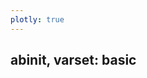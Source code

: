 ```yaml
---
plotly: true
---
```


<!--
This file is automatically generated by mksite.py. All changes will be lost.
Change the input yaml files or the python code
-->
## abinit, varset: basic  

<div id="b21c3d7c-7b9c-45ca-adf6-9a4460930822" style="height: 100%; width: 100%;" class="plotly-graph-div"></div><script type="text/javascript">window.PLOTLYENV=window.PLOTLYENV || {};window.PLOTLYENV.BASE_URL="https://plot.ly";Plotly.newPlot("b21c3d7c-7b9c-45ca-adf6-9a4460930822", [{"type": "scatter", "x": [0.024889543412332314, 0.0, null, 0.8676773741007868, 0.6842630021454567, null, 0.6842630021454567, 0.35959426545813034, null, 0.2349829367550051, 0.09333617224893732, null, 0.4826620698800728, 0.6712448909296062, null, 0.9692226763337538, 0.9093579293662907, null, 0.9093579293662907, 0.9926291780980041, null, 0.4807791511434909, 0.18785905170853448, null], "y": [0.3612465480696073, 0.5497547028005918, null, 0.1724117880460097, 0.04068744778977265, null, 0.04068744778977265, 0.018075402058998876, null, 0.9178507855102481, 0.7939829029455071, null, 1.0, 0.9675730362838412, null, 0.6413119760444571, 0.7744843359236034, null, 0.7744843359236034, 0.4731881646881079, null, 0.0, 0.10867760364153858, null], "line": {"width": 2.0, "color": "#888", "dash": "dot"}, "hoverinfo": "none", "mode": "lines"}, {"type": "scatter", "x": [0.024889543412332314, 0.0, 0.8676773741007868, 0.6842630021454567, 0.2349829367550051, 0.09333617224893732, 0.4826620698800728, 0.6712448909296062, 0.9692226763337538, 0.9093579293662907, 0.9926291780980041, 0.35959426545813034, 0.4807791511434909, 0.18785905170853448], "y": [0.3612465480696073, 0.5497547028005918, 0.1724117880460097, 0.04068744778977265, 0.9178507855102481, 0.7939829029455071, 1.0, 0.9675730362838412, 0.6413119760444571, 0.7744843359236034, 0.4731881646881079, 0.018075402058998876, 0.0, 0.10867760364153858], "text": ["jdtset", "ndtset", "kpt", "nkpt", "ngkpt", "kptopt", "shiftk", "nshiftk", "symrel", "nsym", "tnons", "wtk", "znucl", "npsp"], "textposition": "bottom", "mode": "markers+text", "hoverinfo": "text", "hovertext": ["index -J- for DaTaSETs", "Number of DaTaSETs", "K - PoinTs", "Number of K - Points", "Number of Grid points for K PoinTs generation", "KPoinTs OPTion", "SHIFT for K points", "Number of SHIFTs for K point grids", "SYMmetry in REaL space", "Number of SYMmetry operations", "Translation NON-Symmorphic vectors", "WeighTs for K points", "charge -Z- of the NUCLeus", "Number of PSeudoPotentials"], "marker": {"showscale": true, "colorscale": "YIGnBu", "reversescale": true, "color": [1, 1, 1, 2, 1, 1, 1, 1, 1, 2, 1, 1, 1, 1], "size": 20, "colorbar": {"thickness": 15, "title": "Node Connections", "xanchor": "left", "titleside": "right"}, "line": {"width": 2}}}], {"title": "<br>Network graph for varset basic", "titlefont": {"size": 16}, "showlegend": false, "hovermode": "closest", "margin": {"b": 20, "l": 5, "r": 5, "t": 40}, "annotations": [{"text": "Network for varset basic", "showarrow": false, "xref": "paper", "yref": "paper", "x": 0.005, "y": -0.002}], "xaxis": {"showgrid": false, "zeroline": false, "showticklabels": false}, "yaxis": {"showgrid": false, "zeroline": false, "showticklabels": false}}, {"showLink": true, "linkText": "Export to plot.ly"})</script>

* * *
## abinit, varset: bse  

<div id="1ef501e2-d749-4cb9-be56-f324edc60714" style="height: 100%; width: 100%;" class="plotly-graph-div"></div><script type="text/javascript">window.PLOTLYENV=window.PLOTLYENV || {};window.PLOTLYENV.BASE_URL="https://plot.ly";Plotly.newPlot("1ef501e2-d749-4cb9-be56-f324edc60714", [{"type": "scatter", "x": [0.3247924435207319, 0.683342079784, null, 0.3247924435207319, 0.6140172947738539, null, 0.3247924435207319, 0.4773117248015412, null, 0.3247924435207319, 0.4959865645320844, null, 0.3247924435207319, 0.08885717773247893, null, 0.3247924435207319, 0.1801211053796961, null, 0.3247924435207319, 0.0, null, 0.3247924435207319, 0.04561612744824193, null, 0.3247924435207319, 0.10210654327624868, null, 0.3247924435207319, 0.006094101867701456, null, 0.3247924435207319, 0.6614497769850406, null, 0.683342079784, 0.9605287430118465, null, 0.683342079784, 1.0, null, 0.683342079784, 0.20252769099668372, null, 0.683342079784, 0.8591067536225345, null, 0.683342079784, 0.9049954338019689, null, 0.683342079784, 0.9883931618829764, null, 0.683342079784, 0.6140172947738539, null, 0.683342079784, 0.4773117248015412, null, 0.683342079784, 0.4959865645320844, null, 0.683342079784, 0.6674075166353679, null, 0.683342079784, 0.6614497769850406, null, 0.20252769099668372, 0.08885717773247893, null, 0.20252769099668372, 0.1801211053796961, null, 0.20252769099668372, 0.0, null, 0.20252769099668372, 0.04561612744824193, null, 0.20252769099668372, 0.10210654327624868, null, 0.20252769099668372, 0.006094101867701456, null, 0.08885717773247893, 0.04561612744824193, null, 0.04561612744824193, 0.1801211053796961, null, 0.04561612744824193, 0.0, null, 0.04561612744824193, 0.04561612744824193, null, 0.04561612744824193, 0.10210654327624868, null, 0.04561612744824193, 0.006094101867701456, null, 0.0, 0.006094101867701456, null, 0.6674075166353679, 0.44442440618299806, null], "y": [0.2723140771504186, 0.3978319976762478, null, 0.2723140771504186, 0.18033874221088989, null, 0.2723140771504186, 0.5705815567261653, null, 0.2723140771504186, 0.0, null, 0.2723140771504186, 0.13397383131379978, null, 0.2723140771504186, 0.04268820807744232, null, 0.2723140771504186, 0.3770237479374398, null, 0.2723140771504186, 0.2730423865340181, null, 0.2723140771504186, 0.5759809489539174, null, 0.2723140771504186, 0.4910258831380836, null, 0.2723140771504186, 0.01677524037570592, null, 0.3978319976762478, 0.6270829620428015, null, 0.3978319976762478, 0.46344156589285185, null, 0.3978319976762478, 0.35558558966608816, null, 0.3978319976762478, 0.7670658581991204, null, 0.3978319976762478, 0.12491287596496176, null, 0.3978319976762478, 0.29064112976672546, null, 0.3978319976762478, 0.18033874221088989, null, 0.3978319976762478, 0.5705815567261653, null, 0.3978319976762478, 0.0, null, 0.3978319976762478, 0.8759160179535884, null, 0.3978319976762478, 0.01677524037570592, null, 0.35558558966608816, 0.13397383131379978, null, 0.35558558966608816, 0.04268820807744232, null, 0.35558558966608816, 0.3770237479374398, null, 0.35558558966608816, 0.2730423865340181, null, 0.35558558966608816, 0.5759809489539174, null, 0.35558558966608816, 0.4910258831380836, null, 0.13397383131379978, 0.2730423865340181, null, 0.2730423865340181, 0.04268820807744232, null, 0.2730423865340181, 0.3770237479374398, null, 0.2730423865340181, 0.2730423865340181, null, 0.2730423865340181, 0.5759809489539174, null, 0.2730423865340181, 0.4910258831380836, null, 0.3770237479374398, 0.4910258831380836, null, 0.8759160179535884, 0.9181228319189473, null], "line": {"width": 2.0, "color": "#888", "dash": "dot"}, "hoverinfo": "none", "mode": "lines"}, {"type": "scatter", "x": [0.3247924435207319, 0.683342079784, 0.9605287430118465, 1.0, 0.20252769099668372, 0.8591067536225345, 0.9049954338019689, 0.9883931618829764, 0.6140172947738539, 0.4773117248015412, 0.4959865645320844, 0.08885717773247893, 0.04561612744824193, 0.1801211053796961, 0.0, 0.10210654327624868, 0.006094101867701456, 0.6674075166353679, 0.44442440618299806, 0.6614497769850406], "y": [0.2723140771504186, 0.3978319976762478, 0.6270829620428015, 0.46344156589285185, 0.35558558966608816, 0.7670658581991204, 0.12491287596496176, 0.29064112976672546, 0.18033874221088989, 0.5705815567261653, 0.0, 0.13397383131379978, 0.2730423865340181, 0.04268820807744232, 0.3770237479374398, 0.5759809489539174, 0.4910258831380836, 0.8759160179535884, 0.9181228319189473, 0.01677524037570592], "text": ["bs_algorithm", "optdriver", "bs_calctype", "bs_coulomb_term", "bs_coupling", "bs_eh_cutoff", "bs_exchange_term", "bs_freq_mesh", "bs_hayd_term", "bs_haydock_niter", "bs_haydock_tol", "bs_interp_kmult", "bs_interp_mode", "bs_interp_m3_width", "bs_interp_method", "bs_interp_prep", "bs_interp_rl_nb", "bs_loband", "nsppol", "bs_nstates"], "textposition": "bottom", "mode": "markers+text", "hoverinfo": "text", "hovertext": ["Bethe-Salpeter ALGORITHM", "OPTions for the DRIVER", "Bethe-Salpeter CALCulation TYPE", "Bethe-Salpeter COULOMB TERM", "Bethe-Salpeter COUPLING", "Bethe-Salpeter Electron-Hole CUTOFF", "Bethe-Salpeter EXCHANGE TERM", "Bethe-Salpeter FREQuency MESH", "Bethe-Salpeter HAYdock TERMinator", "Bethe-Salpeter HAYDOCK Number of ITERations", "Bethe-Salpeter HAYDOCK TOLerance", "Bethe-Salpeter INTERPolation K-point MULTiplication factors", "Bethe-Salpeter INTERPolation MODE", "Bethe-Salpeter INTERPolation Method3 WIDTH", "Bethe-Salpeter INTERPolation METHOD", "Bethe-Salpeter INTERPolation PREParation", "Bethe-Salpeter INTERPolation Rohlfing & Louie NeighBour", "Bethe-Salpeter Lowest Occupied BAND", "Number of SPin POLarization", "Bethe-Salpeter Number of STATES"], "marker": {"showscale": true, "colorscale": "YIGnBu", "reversescale": true, "color": [11, 12, 1, 1, 7, 1, 1, 1, 2, 2, 2, 3, 8, 3, 4, 3, 4, 2, 1, 2], "size": 20, "colorbar": {"thickness": 15, "title": "Node Connections", "xanchor": "left", "titleside": "right"}, "line": {"width": 2}}}], {"title": "<br>Network graph for varset bse", "titlefont": {"size": 16}, "showlegend": false, "hovermode": "closest", "margin": {"b": 20, "l": 5, "r": 5, "t": 40}, "annotations": [{"text": "Network for varset bse", "showarrow": false, "xref": "paper", "yref": "paper", "x": 0.005, "y": -0.002}], "xaxis": {"showgrid": false, "zeroline": false, "showticklabels": false}, "yaxis": {"showgrid": false, "zeroline": false, "showticklabels": false}}, {"showLink": true, "linkText": "Export to plot.ly"})</script>

* * *
## abinit, varset: dev  

<div id="dceef1cc-338a-4d4d-8cfa-c099e903f73e" style="height: 100%; width: 100%;" class="plotly-graph-div"></div><script type="text/javascript">window.PLOTLYENV=window.PLOTLYENV || {};window.PLOTLYENV.BASE_URL="https://plot.ly";Plotly.newPlot("dceef1cc-338a-4d4d-8cfa-c099e903f73e", [{"type": "scatter", "x": [0.0015320797772014694, 0.2079190889700198, null, 0.0015320797772014694, 0.023522330672811783, null, 0.2079190889700198, 0.424666278427979, null, 0.9815850922062037, 0.9871024078625641, null, 0.9871024078625641, 0.8787847489221671, null, 0.5921997695603575, 0.7246551916983149, null, 0.6995790000633223, 0.8734247205477638, null, 0.04249721494328202, 0.19249544090720516, null, 0.1059144158762979, 0.0, null, 0.1059144158762979, 0.21883836131611886, null, 0.3110993334506565, 0.1231501447933539, null, 0.39667697266398066, 0.7598913673660276, null, 1.0, 0.9525168577617663, null, 0.4777266240475953, 0.5800612309197146, null], "y": [0.440050961101491, 0.2659170730616306, null, 0.440050961101491, 0.6769829295244797, null, 0.2659170730616306, 0.057261546104683085, null, 0.6208638232739747, 0.385636502892824, null, 0.385636502892824, 0.1773534311862006, null, 0.0, 0.03818514111178898, null, 0.9521252080395812, 0.811399747423242, null, 0.26366044005445705, 0.0823044582049595, null, 0.7862214309099145, 0.5892188722191731, null, 0.7862214309099145, 0.8758440508658862, null, 0.025515679028324256, 0.1457094698087503, null, 0.9848496246490768, 0.9198779607726013, null, 0.4911987532528616, 0.2848587035385946, null, 0.9935535862144511, 0.9869583779591489, null], "line": {"width": 2.0, "color": "#888", "dash": "dot"}, "hoverinfo": "none", "mode": "lines"}, {"type": "scatter", "x": [0.0015320797772014694, 0.2079190889700198, 0.9815850922062037, 0.9871024078625641, 0.5921997695603575, 0.7246551916983149, 0.6995790000633223, 0.8734247205477638, 0.04249721494328202, 0.19249544090720516, 0.023522330672811783, 0.1059144158762979, 0.0, 0.21883836131611886, 0.3110993334506565, 0.1231501447933539, 0.8787847489221671, 0.424666278427979, 0.39667697266398066, 0.7598913673660276, 1.0, 0.9525168577617663, 0.4777266240475953, 0.5800612309197146], "y": [0.440050961101491, 0.2659170730616306, 0.6208638232739747, 0.385636502892824, 0.0, 0.03818514111178898, 0.9521252080395812, 0.811399747423242, 0.26366044005445705, 0.0823044582049595, 0.6769829295244797, 0.7862214309099145, 0.5892188722191731, 0.8758440508658862, 0.025515679028324256, 0.1457094698087503, 0.1773534311862006, 0.057261546104683085, 0.9848496246490768, 0.9198779607726013, 0.4911987532528616, 0.2848587035385946, 0.9935535862144511, 0.9869583779591489], "text": ["densfor_pred", "iscf", "densty", "ntypat", "dmftctqmc_basis", "dmft_solv", "eshift", "wfoptalg", "exchmix", "useexexch", "extrapwf", "getgam_eig2nkq", "qpt", "ieig2rf", "istwfk", "nkpt", "normpawu", "npulayit", "plowan_it", "plowan_nt", "plowan_nbl", "plowan_natom", "tfw_toldfe", "tfkinfunc"], "textposition": "bottom", "mode": "markers+text", "hoverinfo": "text", "hovertext": ["DENSity and FORces PREDictor", "Integer for Self-Consistent-Field cycles", "initial DENSity for each TYpe of atom", "Number of TYPes of AToms", "Dynamical Mean Fied Theory: Continuous Time Quantum Monte Carlo BASIS", "Dynamical Mean Fied Theory: choice of SOLVer", "Energy SHIFT", "WaveFunction OPTimisation ALGorithm", "EXCHange MIXing", "USE of EXact EXCHange", "flag - EXTRAPolation of the Wave-Functions", "GET the GAMma phonon data EIG2NKQ from dataset", "Q PoinT", "Integer for second-order EIGenvalues from Response-Function", "Integer for choice of STorage of WaveFunction at each k point", "Number of K - Points", "NORMalize atomic PAW+U projector", "Number of PULAY ITerations for SC mixing", "Projected Local Orbital WANnier functions,  Index of Translation.", "Projected Local Orbital WANnier functions,  Number of Translation on which the real space values of\nenergy are computed", "Projected Local Orbital WANnier functions,  NumBer of L values", "Projected Local Orbital WANnier functions, Number of ATOMs", "Thomas-Fermi-Weizsacker: TOLerance on the DiFference of total Energy, for initialization steps", "Thomas-Fermi KINetic energy FUNCtional"], "marker": {"showscale": true, "colorscale": "YIGnBu", "reversescale": true, "color": [2, 2, 1, 2, 1, 1, 1, 1, 1, 1, 1, 2, 1, 1, 1, 1, 1, 1, 1, 1, 1, 1, 1, 1], "size": 20, "colorbar": {"thickness": 15, "title": "Node Connections", "xanchor": "left", "titleside": "right"}, "line": {"width": 2}}}], {"title": "<br>Network graph for varset dev", "titlefont": {"size": 16}, "showlegend": false, "hovermode": "closest", "margin": {"b": 20, "l": 5, "r": 5, "t": 40}, "annotations": [{"text": "Network for varset dev", "showarrow": false, "xref": "paper", "yref": "paper", "x": 0.005, "y": -0.002}], "xaxis": {"showgrid": false, "zeroline": false, "showticklabels": false}, "yaxis": {"showgrid": false, "zeroline": false, "showticklabels": false}}, {"showLink": true, "linkText": "Export to plot.ly"})</script>

* * *
## abinit, varset: dfpt  

<div id="35875a98-6589-496c-9b50-290c2cba0f92" style="height: 100%; width: 100%;" class="plotly-graph-div"></div><script type="text/javascript">window.PLOTLYENV=window.PLOTLYENV || {};window.PLOTLYENV.BASE_URL="https://plot.ly";Plotly.newPlot("35875a98-6589-496c-9b50-290c2cba0f92", [{"type": "scatter", "x": [0.2101258778002929, 0.0830263168693375, null, 0.0830263168693375, 0.01297739468248152, null, 0.0670855189817021, 0.31865927080521916, null, 0.31865927080521916, 0.07218636476659417, null, 0.31865927080521916, 0.5232622522816008, null, 0.31865927080521916, 0.14697209798594468, null, 0.31865927080521916, 0.5895310624096557, null, 0.31865927080521916, 0.33418512199327605, null, 0.31865927080521916, 0.6246752164867125, null, 0.31865927080521916, 0.23545706290042223, null, 0.31865927080521916, 0.1454648023893523, null, 0.31865927080521916, 0.43508869430708, null, 0.31865927080521916, 0.4696980616980523, null, 0.31865927080521916, 0.15014237766212582, null, 0.7709172282732952, 0.5989320655187877, null, 0.7709172282732952, 0.9168839544263631, null, 0.7709172282732952, 0.5148553011301409, null, 0.5989320655187877, 0.6255053689149901, null, 0.5989320655187877, 0.2559512006080344, null, 0.5989320655187877, 0.9359896796282571, null, 0.5989320655187877, 0.5148553011301409, null, 0.6255053689149901, 0.8340846887394392, null, 0.6255053689149901, 0.7083911849779444, null, 0.2559512006080344, 0.0, null, 0.8340846887394392, 0.7083911849779444, null, 0.9200980822320002, 0.9837275559073424, null, 0.9588177078127408, 0.8511056571143749, null], "y": [0.07900990429733581, 0.20083528905458933, null, 0.20083528905458933, 0.38612578838952455, null, 0.6834697478880337, 0.7963306460692094, null, 0.7963306460692094, 0.7866703836239964, null, 0.7963306460692094, 0.9602824167330234, null, 0.7963306460692094, 0.46147630932464484, null, 0.7963306460692094, 0.7925415527596924, null, 0.7963306460692094, 0.97930511644692, null, 0.7963306460692094, 0.9702746374401338, null, 0.7963306460692094, 0.9385135243025104, null, 0.7963306460692094, 0.8725032908691251, null, 0.7963306460692094, 1.0, null, 0.7963306460692094, 0.6369216405235212, null, 0.7963306460692094, 0.617451198384675, null, 0.09018894675951783, 0.15194835432930903, null, 0.09018894675951783, 0.23686937053664125, null, 0.09018894675951783, 0.0, null, 0.15194835432930903, 0.023431821603378405, null, 0.15194835432930903, 0.20327407703592248, null, 0.15194835432930903, 0.32000605998230786, null, 0.15194835432930903, 0.0, null, 0.023431821603378405, 0.1465391948118999, null, 0.023431821603378405, 0.05051175824679905, null, 0.20327407703592248, 0.4652055272914458, null, 0.1465391948118999, 0.05051175824679905, null, 0.7520467260272644, 0.5607796690516919, null, 0.6803480020156384, 0.8531302916034841, null], "line": {"width": 2.0, "color": "#888", "dash": "dot"}, "hoverinfo": "none", "mode": "lines"}, {"type": "scatter", "x": [0.2101258778002929, 0.0830263168693375, 0.0670855189817021, 0.31865927080521916, 0.07218636476659417, 0.5232622522816008, 0.14697209798594468, 0.5895310624096557, 0.33418512199327605, 0.6246752164867125, 0.23545706290042223, 0.1454648023893523, 0.43508869430708, 0.4696980616980523, 0.15014237766212582, 0.7709172282732952, 0.5989320655187877, 0.9168839544263631, 0.6255053689149901, 0.2559512006080344, 0.0, 0.9359896796282571, 0.8340846887394392, 0.7083911849779444, 0.5148553011301409, 0.01297739468248152, 0.9200980822320002, 0.9837275559073424, 0.9588177078127408, 0.8511056571143749], "y": [0.07900990429733581, 0.20083528905458933, 0.6834697478880337, 0.7963306460692094, 0.7866703836239964, 0.9602824167330234, 0.46147630932464484, 0.7925415527596924, 0.97930511644692, 0.9702746374401338, 0.9385135243025104, 0.8725032908691251, 1.0, 0.6369216405235212, 0.617451198384675, 0.09018894675951783, 0.15194835432930903, 0.23686937053664125, 0.023431821603378405, 0.20327407703592248, 0.4652055272914458, 0.32000605998230786, 0.1465391948118999, 0.05051175824679905, 0.0, 0.38612578838952455, 0.7520467260272644, 0.5607796690516919, 0.6803480020156384, 0.8531302916034841], "text": ["bdeigrf", "ieig2rf", "d3e_pert1_atpol", "optdriver", "d3e_pert1_dir", "d3e_pert1_elfd", "d3e_pert1_phon", "d3e_pert2_atpol", "d3e_pert2_dir", "d3e_pert2_elfd", "d3e_pert2_phon", "d3e_pert3_atpol", "d3e_pert3_dir", "d3e_pert3_elfd", "d3e_pert3_phon", "efmas_bands", "efmas", "nkpt", "efmas_calc_dirs", "efmas_deg", "efmas_deg_tol", "efmas_dim", "efmas_dirs", "efmas_n_dirs", "efmas_ntheta", "elph2_imagden", "esmear", "smdelta", "ph_qpath", "ph_nqpath"], "textposition": "bottom", "mode": "markers+text", "hoverinfo": "text", "hovertext": ["BanD for second-order EIGenvalues from Response-Function", "Integer for second-order EIGenvalues from Response-Function", "3rd Derivative of Energy, mixed PERTurbation 1: limits of ATomic POLarisations", "OPTions for the DRIVER", "3rd Derivative of Energy, mixed PERTurbation 1: DIRections", "3rd Derivative of Energy, mixed PERTurbation 1: ELectric FielD", "3rd Derivative of Energy, mixed PERTurbation 1: PHONons", "3rd Derivative of Energy, mixed PERTurbation 2: limits of ATomic POLarisations", "3rd Derivative of Energy, mixed PERTurbation 2: DIRections", "3rd Derivative of Energy, mixed PERTurbation 2: ELectric FielD", "3rd Derivative of Energy, mixed PERTurbation 2: PHONons", "3rd Derivative of Energy, mixed PERTurbation 3: limits of ATomic POLarisations", "3rd Derivative of Energy, mixed PERTurbation 3: DIRections", "3rd Derivative of Energy, mixed PERTurbation 3: ELectric FielD", "3rd Derivative of Energy, mixed PERTurbation 3: PHONons", "EFfective MASs, BANDS to be treated.", "EFfective MASs", "Number of K - Points", "EFfective MASs, CALCulate along DIRectionS", "EFfective MASs, activate DEGenerate formalism", "EFfective MASs, DEGeneracy TOLerance", "EFfective MASs, DIMension of the effective mass tensor", "EFfective MASs, DIRectionS to be calculated", "EFfective MASs, Number of DIRectionS", "EFfective MASs, Number of points for integration w/r to THETA", "ELectron-PHonon interaction at 2nd order : IMAGinary shift of the DENominator", "Eigenvalue SMEARing", "SMeared DELTA function", "Phonons: Q-PATH", "PHonons: Number of Q-points defining the PATH"], "marker": {"showscale": true, "colorscale": "YIGnBu", "reversescale": true, "color": [1, 2, 1, 12, 1, 1, 1, 1, 1, 1, 1, 1, 1, 1, 1, 3, 5, 1, 3, 2, 1, 1, 2, 2, 2, 1, 1, 1, 1, 1], "size": 20, "colorbar": {"thickness": 15, "title": "Node Connections", "xanchor": "left", "titleside": "right"}, "line": {"width": 2}}}], {"title": "<br>Network graph for varset dfpt", "titlefont": {"size": 16}, "showlegend": false, "hovermode": "closest", "margin": {"b": 20, "l": 5, "r": 5, "t": 40}, "annotations": [{"text": "Network for varset dfpt", "showarrow": false, "xref": "paper", "yref": "paper", "x": 0.005, "y": -0.002}], "xaxis": {"showgrid": false, "zeroline": false, "showticklabels": false}, "yaxis": {"showgrid": false, "zeroline": false, "showticklabels": false}}, {"showLink": true, "linkText": "Export to plot.ly"})</script>

* * *
## abinit, varset: dmft  

<div id="13bfefd0-80ea-4d92-9f18-a08a0edae577" style="height: 100%; width: 100%;" class="plotly-graph-div"></div><script type="text/javascript">window.PLOTLYENV=window.PLOTLYENV || {};window.PLOTLYENV.BASE_URL="https://plot.ly";Plotly.newPlot("13bfefd0-80ea-4d92-9f18-a08a0edae577", [{"type": "scatter", "x": [0.7778250010653792, 0.42327357046768355, null, 0.7778250010653792, 0.8569346810386808, null, 0.7778250010653792, 1.0, null, 0.42327357046768355, 0.6766827288762195, null, 0.42327357046768355, 0.43904026513257444, null, 0.42327357046768355, 0.2739838621161647, null, 0.42327357046768355, 0.4969635827313354, null, 0.42327357046768355, 0.04335883844429737, null, 0.42327357046768355, 0.11374929970515828, null, 0.42327357046768355, 0.0233428560229235, null, 0.42327357046768355, 0.8871591186580104, null, 0.42327357046768355, 0.9049538471363225, null, 0.42327357046768355, 0.0, null, 0.42327357046768355, 0.25713514303847174, null, 0.42327357046768355, 0.23219974290598563, null, 0.42327357046768355, 0.6550990067634757, null, 0.8569346810386808, 1.0, null], "y": [0.7300807974969504, 0.4402302334428027, null, 0.7300807974969504, 0.9366318836776082, null, 0.7300807974969504, 0.789807825490532, null, 0.4402302334428027, 0.2281027852515177, null, 0.4402302334428027, 0.0, null, 0.4402302334428027, 0.7346847338619882, null, 0.4402302334428027, 0.9209213655622799, null, 0.4402302334428027, 0.7325271200844047, null, 0.4402302334428027, 0.18072507577273167, null, 0.4402302334428027, 0.34272745532137017, null, 0.4402302334428027, 0.1778249783552643, null, 0.4402302334428027, 0.43032103158573093, null, 0.4402302334428027, 0.5299307828450408, null, 0.4402302334428027, 0.06182582718472272, null, 0.4402302334428027, 0.9409742043636731, null, 0.4402302334428027, 0.014473860479115752, null, 0.9366318836776082, 0.789807825490532, null], "line": {"width": 2.0, "color": "#888", "dash": "dot"}, "hoverinfo": "none", "mode": "lines"}, {"type": "scatter", "x": [0.7778250010653792, 0.42327357046768355, 0.8569346810386808, 1.0, 0.6766827288762195, 0.43904026513257444, 0.2739838621161647, 0.4969635827313354, 0.04335883844429737, 0.11374929970515828, 0.0233428560229235, 0.8871591186580104, 0.9049538471363225, 0.0, 0.25713514303847174, 0.23219974290598563, 0.6550990067634757], "y": [0.7300807974969504, 0.4402302334428027, 0.9366318836776082, 0.789807825490532, 0.2281027852515177, 0.0, 0.7346847338619882, 0.9209213655622799, 0.7325271200844047, 0.18072507577273167, 0.34272745532137017, 0.1778249783552643, 0.43032103158573093, 0.5299307828450408, 0.06182582718472272, 0.9409742043636731, 0.014473860479115752], "text": ["dmft_entropy", "dmft_solv", "usedmft", "dmft_nlambda", "dmftctqmc_check", "dmftctqmc_correl", "dmftctqmc_gmove", "dmftctqmc_grnns", "dmftctqmc_meas", "dmftctqmc_mov", "dmftctqmc_mrka", "dmftctqmc_order", "dmftctqmc_triqs_nleg", "dmftqmc_l", "dmftqmc_n", "dmftqmc_seed", "dmftqmc_therm"], "textposition": "bottom", "mode": "markers+text", "hoverinfo": "text", "hovertext": ["Dynamical Mean Fied Theory: ENTROPY", "Dynamical Mean Fied Theory: choice of SOLVer", "USE Dynamical Mean Field Theory", "Dynamical Mean Fied Theory: Number of LAMBDA points", "Dynamical Mean Fied Theory: Continuous Time Quantum Monte Carlo CHECK", "Dynamical Mean Fied Theory: Continuous Time Quantum Monte Carlo CORRELations", "Dynamical Mean Fied Theory: Continuous Time Quantum Monte Carlo Global MOVEs", "Dynamical Mean Fied Theory: Continuous Time Quantum Monte Carlo GReeNs NoiSe", "Dynamical Mean Fied Theory: Continuous Time Quantum Monte Carlo MEASurements", "Dynamical Mean Fied Theory: Continuous Time Quantum Monte Carlo MOVie", "Dynamical Mean Fied Theory: Continuous Time Quantum Monte Carlo MARKov Analysis", "Dynamical Mean Fied Theory: Continuous Time Quantum Monte Carlo perturbation ORDER", "Dynamical Mean Fied Theory: Continuous Time Quantum Monte Carlo perturbation of TRIQS, Number of LEGendre polynomials", "Dynamical Mean Fied Theory: Quantum Monte Carlo time sLices", "Dynamical Mean Fied Theory: Quantum Monte Carlo Number of sweeps", "Dynamical Mean Fied Theory: Quantum Monte Carlo SEED", "Dynamical Mean Fied Theory: Quantum Monte Carlo THERMalization"], "marker": {"showscale": true, "colorscale": "YIGnBu", "reversescale": true, "color": [3, 14, 2, 2, 1, 1, 1, 1, 1, 1, 1, 1, 1, 1, 1, 1, 1], "size": 20, "colorbar": {"thickness": 15, "title": "Node Connections", "xanchor": "left", "titleside": "right"}, "line": {"width": 2}}}], {"title": "<br>Network graph for varset dmft", "titlefont": {"size": 16}, "showlegend": false, "hovermode": "closest", "margin": {"b": 20, "l": 5, "r": 5, "t": 40}, "annotations": [{"text": "Network for varset dmft", "showarrow": false, "xref": "paper", "yref": "paper", "x": 0.005, "y": -0.002}], "xaxis": {"showgrid": false, "zeroline": false, "showticklabels": false}, "yaxis": {"showgrid": false, "zeroline": false, "showticklabels": false}}, {"showLink": true, "linkText": "Export to plot.ly"})</script>

* * *
## abinit, varset: eph  

<div id="08ab99bf-f903-4139-ab33-b3f3f5907d6f" style="height: 100%; width: 100%;" class="plotly-graph-div"></div><script type="text/javascript">window.PLOTLYENV=window.PLOTLYENV || {};window.PLOTLYENV.BASE_URL="https://plot.ly";Plotly.newPlot("08ab99bf-f903-4139-ab33-b3f3f5907d6f", [{"type": "scatter", "x": [0.8887707679942249, 0.8650402808831714, null, 0.3375947884828379, 0.029586090700840062, null, 0.0, 0.2912370303522869, null], "y": [0.6434286334244693, 0.29508370117110955, null, 1.0, 0.8353819298325558, null, 0.19190328217836003, 0.0, null], "line": {"width": 2.0, "color": "#888", "dash": "dot"}, "hoverinfo": "none", "mode": "lines"}, {"type": "scatter", "x": [0.8887707679942249, 0.8650402808831714, 0.3375947884828379, 0.029586090700840062, 0.0, 0.2912370303522869], "y": [0.6434286334244693, 0.29508370117110955, 1.0, 0.8353819298325558, 0.19190328217836003, 0.0], "text": ["eph_fsmear", "eph_intmeth", "ph_qshift", "ph_nqshift", "ph_smear", "ph_intmeth"], "textposition": "bottom", "mode": "markers+text", "hoverinfo": "text", "hovertext": ["Electron-PHonon: Fermi surface SMEARing", "Electron-Phonon: INTegration METHod", "PHonons: Q-SHIFTs for mesh.", "PHonons: Number of Q-SHIFTs", "PHonons: SMEARing factor", "PHonons: INTegration METHod"], "marker": {"showscale": true, "colorscale": "YIGnBu", "reversescale": true, "color": [1, 1, 1, 1, 1, 1], "size": 20, "colorbar": {"thickness": 15, "title": "Node Connections", "xanchor": "left", "titleside": "right"}, "line": {"width": 2}}}], {"title": "<br>Network graph for varset eph", "titlefont": {"size": 16}, "showlegend": false, "hovermode": "closest", "margin": {"b": 20, "l": 5, "r": 5, "t": 40}, "annotations": [{"text": "Network for varset eph", "showarrow": false, "xref": "paper", "yref": "paper", "x": 0.005, "y": -0.002}], "xaxis": {"showgrid": false, "zeroline": false, "showticklabels": false}, "yaxis": {"showgrid": false, "zeroline": false, "showticklabels": false}}, {"showLink": true, "linkText": "Export to plot.ly"})</script>

* * *
## abinit, varset: ffield  

<div id="bd1678a4-9c85-4e71-b489-fdaae298a20c" style="height: 100%; width: 100%;" class="plotly-graph-div"></div><script type="text/javascript">window.PLOTLYENV=window.PLOTLYENV || {};window.PLOTLYENV.BASE_URL="https://plot.ly";Plotly.newPlot("bd1678a4-9c85-4e71-b489-fdaae298a20c", [{"type": "scatter", "x": [0.8689095070572798, 0.9795025425116476, null, 0.8689095070572798, 0.6956877028436582, null, 0.8689095070572798, 0.7994849719833491, null, 0.8689095070572798, 0.5583320864748365, null, 0.6956877028436582, 0.7994849719833491, null, 0.8161944423342506, 0.46958911125635483, null, 0.8161944423342506, 0.6605244026694997, null, 0.46958911125635483, 0.8817897856544896, null, 0.46958911125635483, 0.2050302206081986, null, 0.46958911125635483, 0.33083380889173675, null, 0.46958911125635483, 0.210488318715361, null, 0.46958911125635483, 0.7735957503658367, null, 0.46958911125635483, 0.47164903167580746, null, 0.46958911125635483, 0.10591287691261102, null, 0.46958911125635483, 0.6605244026694997, null, 0.46958911125635483, 0.6304375505304098, null, 0.46958911125635483, 0.49582433867006026, null, 0.46958911125635483, 0.08753198181813376, null, 0.6605244026694997, 0.47164903167580746, null, 0.33083380889173675, 0.210488318715361, null, 0.0, 0.05414516650536839, null, 0.6304375505304098, 0.49582433867006026, null], "y": [0.1680407467761185, 0.37447752721715516, null, 0.1680407467761185, 0.03538123417531904, null, 0.1680407467761185, 0.09351951454975888, null, 0.1680407467761185, 0.0, null, 0.03538123417531904, 0.09351951454975888, null, 0.63466760215328, 0.7531883597576173, null, 0.63466760215328, 0.5318832111563241, null, 0.7531883597576173, 0.7858349356795528, null, 0.7531883597576173, 0.48748493493605655, null, 0.7531883597576173, 0.9807812899699774, null, 0.7531883597576173, 0.9219601208624675, null, 0.7531883597576173, 0.915254538622667, null, 0.7531883597576173, 0.42718196625039717, null, 0.7531883597576173, 0.8057472537483692, null, 0.7531883597576173, 0.5318832111563241, null, 0.7531883597576173, 0.9882589247289424, null, 0.7531883597576173, 1.0, null, 0.7531883597576173, 0.6606539080365229, null, 0.5318832111563241, 0.42718196625039717, null, 0.9807812899699774, 0.9219601208624675, null, 0.4424987551723945, 0.2690111274845658, null, 0.9882589247289424, 1.0, null], "line": {"width": 2.0, "color": "#888", "dash": "dot"}, "hoverinfo": "none", "mode": "lines"}, {"type": "scatter", "x": [0.8689095070572798, 0.9795025425116476, 0.6956877028436582, 0.7994849719833491, 0.5583320864748365, 0.8161944423342506, 0.46958911125635483, 0.6605244026694997, 0.8817897856544896, 0.2050302206081986, 0.33083380889173675, 0.210488318715361, 0.7735957503658367, 0.47164903167580746, 0.10591287691261102, 0.0, 0.05414516650536839, 0.6304375505304098, 0.49582433867006026, 0.08753198181813376], "y": [0.1680407467761185, 0.37447752721715516, 0.03538123417531904, 0.09351951454975888, 0.0, 0.63466760215328, 0.7531883597576173, 0.5318832111563241, 0.7858349356795528, 0.48748493493605655, 0.9807812899699774, 0.9219601208624675, 0.915254538622667, 0.42718196625039717, 0.8057472537483692, 0.4424987551723945, 0.2690111274845658, 0.9882589247289424, 1.0, 0.6606539080365229], "text": ["atvshift", "nsppol", "usepawu", "natvshift", "natom", "bdberry", "berryopt", "nberry", "berrystep", "ddamp", "dfield", "efield", "jfielddir", "kberry", "maxestep", "qprtrb", "vprtrb", "red_dfield", "red_efield", "red_efieldbar"], "textposition": "bottom", "mode": "markers+text", "hoverinfo": "text", "hovertext": ["ATomic potential (V) energy SHIFTs", "Number of SPin POLarization", "USE PAW+U (spherical part)", "Number of ATomic potential (V) energy SHIFTs (per atom)", "Number of ATOMs", "BanD limits for BERRY phase", "BERRY phase OPTions", "Number of BERRY phase computations", "BERRY phase : multiple STEP", "electric Displacement field DAMPing parameter", "Displacement FIELD", "Electric FIELD", "electric/displacement FIELD DIRection", "K wavevectors for BERRY phase computation", "MAXimum Electric field STEP", "Q-wavevector of the PERTurbation", "potential -V- for the PeRTuRBation", "REDuced Displacement FIELD", "REDuced Electric FIELD", "REDuced Electric FIELD BAR"], "marker": {"showscale": true, "colorscale": "YIGnBu", "reversescale": true, "color": [4, 1, 2, 2, 1, 2, 12, 3, 1, 1, 2, 2, 1, 2, 1, 1, 1, 2, 2, 1], "size": 20, "colorbar": {"thickness": 15, "title": "Node Connections", "xanchor": "left", "titleside": "right"}, "line": {"width": 2}}}], {"title": "<br>Network graph for varset ffield", "titlefont": {"size": 16}, "showlegend": false, "hovermode": "closest", "margin": {"b": 20, "l": 5, "r": 5, "t": 40}, "annotations": [{"text": "Network for varset ffield", "showarrow": false, "xref": "paper", "yref": "paper", "x": 0.005, "y": -0.002}], "xaxis": {"showgrid": false, "zeroline": false, "showticklabels": false}, "yaxis": {"showgrid": false, "zeroline": false, "showticklabels": false}}, {"showLink": true, "linkText": "Export to plot.ly"})</script>

* * *
## abinit, varset: files  

<div id="f2ac4b95-86d8-4240-ad65-3da837e1ce27" style="height: 100%; width: 100%;" class="plotly-graph-div"></div><script type="text/javascript">window.PLOTLYENV=window.PLOTLYENV || {};window.PLOTLYENV.BASE_URL="https://plot.ly";Plotly.newPlot("f2ac4b95-86d8-4240-ad65-3da837e1ce27", [{"type": "scatter", "x": [1.0, 0.0, null], "y": [0.693759766078737, 0.0, null], "line": {"width": 2.0, "color": "#888", "dash": "dot"}, "hoverinfo": "none", "mode": "lines"}, {"type": "scatter", "x": [1.0, 0.0], "y": [0.693759766078737, 0.0], "text": ["prtwf_full", "prtwf"], "textposition": "bottom", "mode": "markers+text", "hoverinfo": "text", "hovertext": ["PRinT Wavefunction file on the FULL mesh", "PRinT the WaveFunction"], "marker": {"showscale": true, "colorscale": "YIGnBu", "reversescale": true, "color": [1, 1], "size": 20, "colorbar": {"thickness": 15, "title": "Node Connections", "xanchor": "left", "titleside": "right"}, "line": {"width": 2}}}], {"title": "<br>Network graph for varset files", "titlefont": {"size": 16}, "showlegend": false, "hovermode": "closest", "margin": {"b": 20, "l": 5, "r": 5, "t": 40}, "annotations": [{"text": "Network for varset files", "showarrow": false, "xref": "paper", "yref": "paper", "x": 0.005, "y": -0.002}], "xaxis": {"showgrid": false, "zeroline": false, "showticklabels": false}, "yaxis": {"showgrid": false, "zeroline": false, "showticklabels": false}}, {"showLink": true, "linkText": "Export to plot.ly"})</script>

* * *
## abinit, varset: geo  

<div id="8d1c55cc-986e-46fe-828b-b8c43c2eafb2" style="height: 100%; width: 100%;" class="plotly-graph-div"></div><script type="text/javascript">window.PLOTLYENV=window.PLOTLYENV || {};window.PLOTLYENV.BASE_URL="https://plot.ly";Plotly.newPlot("8d1c55cc-986e-46fe-828b-b8c43c2eafb2", [{"type": "scatter", "x": [1.0, 0.9193795512003976, null, 0.9193795512003976, 0.7432089288165756, null, 0.5799208695422501, 0.7621986965146862, null, 0.0, 0.11611027319937312, null, 0.0, 0.010085055577466156, null, 0.11611027319937312, 0.3963901550670556, null, 0.3963901550670556, 0.8438395600511597, null, 0.19403452400974958, 0.38759643072612615, null], "y": [0.5608570361961488, 0.783451861826868, null, 0.783451861826868, 0.9408727989575555, null, 0.0, 0.06113038307343066, null, 0.5371434678208334, 0.18361318904484514, null, 0.5371434678208334, 0.37491615484464064, null, 0.18361318904484514, 0.0575513880379694, null, 0.0575513880379694, 0.19726845361881587, null, 0.8754165134936378, 0.9815510658583351, null], "line": {"width": 2.0, "color": "#888", "dash": "dot"}, "hoverinfo": "none", "mode": "lines"}, {"type": "scatter", "x": [1.0, 0.9193795512003976, 0.5799208695422501, 0.7621986965146862, 0.0, 0.11611027319937312, 0.010085055577466156, 0.3963901550670556, 0.8438395600511597, 0.7432089288165756, 0.19403452400974958, 0.38759643072612615], "y": [0.5608570361961488, 0.783451861826868, 0.0, 0.06113038307343066, 0.5371434678208334, 0.18361318904484514, 0.37491615484464064, 0.0575513880379694, 0.19726845361881587, 0.9408727989575555, 0.8754165134936378, 0.9815510658583351], "text": ["brvltt", "spgroup", "chempot", "nzchempot", "objaat", "nobj", "objan", "objbat", "objbn", "spgorig", "vaclst", "vacnum"], "textposition": "bottom", "mode": "markers+text", "hoverinfo": "text", "hovertext": ["BRaVais LaTTice type", "SPace GROUP number", "spatially varying CHEMical POTential", "Number of Z reduced coordinates that define the spatial CHEMical POTential", "OBJect A : list of AToms", "Number of OBJects", "OBJect A : Number of atoms", "OBJect B : list of AToms", "OBJect B : Number of atoms", "SPace Group : ORIGin", "VACancies LiST", "VACancies NUMber"], "marker": {"showscale": true, "colorscale": "YIGnBu", "reversescale": true, "color": [1, 2, 1, 1, 2, 2, 1, 2, 1, 1, 1, 1], "size": 20, "colorbar": {"thickness": 15, "title": "Node Connections", "xanchor": "left", "titleside": "right"}, "line": {"width": 2}}}], {"title": "<br>Network graph for varset geo", "titlefont": {"size": 16}, "showlegend": false, "hovermode": "closest", "margin": {"b": 20, "l": 5, "r": 5, "t": 40}, "annotations": [{"text": "Network for varset geo", "showarrow": false, "xref": "paper", "yref": "paper", "x": 0.005, "y": -0.002}], "xaxis": {"showgrid": false, "zeroline": false, "showticklabels": false}, "yaxis": {"showgrid": false, "zeroline": false, "showticklabels": false}}, {"showLink": true, "linkText": "Export to plot.ly"})</script>

* * *
## abinit, varset: gstate  

<div id="ba62bdd2-0c72-40f7-a2e9-c3f291cb09b9" style="height: 100%; width: 100%;" class="plotly-graph-div"></div><script type="text/javascript">window.PLOTLYENV=window.PLOTLYENV || {};window.PLOTLYENV.BASE_URL="https://plot.ly";Plotly.newPlot("ba62bdd2-0c72-40f7-a2e9-c3f291cb09b9", [{"type": "scatter", "x": [0.9349726821285019, 0.8986092898120367, null, 0.8986092898120367, 1.0, null, 0.8986092898120367, 0.9732026134228683, null, 0.0, 0.043634760645335995, null, 0.003375153899750579, 0.003375153899750579, null, 0.446479923468912, 0.5467159112370447, null, 0.446479923468912, 0.4161284212332558, null, 0.446479923468912, 0.3208010640710168, null, 0.5467159112370447, 0.4161284212332558, null, 0.5467159112370447, 0.3208010640710168, null, 0.4161284212332558, 0.2531082093107686, null, 0.3208010640710168, 0.2531082093107686, null, 1.0, 0.9732026134228683, null, 0.2531082093107686, 0.1002530824904362, null, 0.9271750791120714, 0.8314101417198516, null, 0.8314101417198516, 0.7139319455987481, null, 0.8314101417198516, 0.7534181705359119, null, 0.7139319455987481, 0.505409037618357, null, 0.7534181705359119, 0.9927556604335454, null, 0.7534181705359119, 0.4635741528747828, null, 0.7534181705359119, 0.7632221370721296, null, 0.4635741528747828, 0.1119107584363171, null, 0.2677411760640659, 0.38035560613391095, null, 0.5855483967998827, 0.6978244598105324, null, 0.9708823903196508, 0.8610290994618159, null, 0.1119107584363171, 0.20457697763142924, null, 0.1119107584363171, 0.00778542219438174, null, 0.035529856566605136, 0.011250313650451657, null], "y": [0.23358147220291217, 0.18172858615371368, null, 0.18172858615371368, 0.457705511553154, null, 0.18172858615371368, 0.3107492474292347, null, 0.5034047123939664, 0.28784441568479385, null, 0.44214418460980554, 0.44214418460980554, null, 0.004232638160476207, 0.0, null, 0.004232638160476207, 0.18879171773063574, null, 0.004232638160476207, 0.09016474616110129, null, 0.0, 0.18879171773063574, null, 0.0, 0.09016474616110129, null, 0.18879171773063574, 0.41006550947250403, null, 0.09016474616110129, 0.41006550947250403, null, 0.457705511553154, 0.3107492474292347, null, 0.41006550947250403, 0.7718210066025813, null, 0.7680608299644384, 0.6025907145585502, null, 0.6025907145585502, 0.8399168264388575, null, 0.6025907145585502, 0.2700763239999683, null, 0.8399168264388575, 0.9302978519714183, null, 0.2700763239999683, 0.38199080035642236, null, 0.2700763239999683, 0.09307583702500596, null, 0.2700763239999683, 0.05547653295824538, null, 0.09307583702500596, 0.1882100486821388, null, 0.9327823656601113, 0.978791527829008, null, 0.9875662985542437, 0.9532192761001264, null, 0.6854500131413114, 0.8524567389248527, null, 0.1882100486821388, 0.09470845555983352, null, 0.1882100486821388, 0.5613722221321567, null, 0.6711853698112221, 0.38311699778277913, null], "line": {"width": 2.0, "color": "#888", "dash": "dot"}, "hoverinfo": "none", "mode": "lines"}, {"type": "scatter", "x": [0.9349726821285019, 0.8986092898120367, 0.0, 0.043634760645335995, 0.003375153899750579, 0.446479923468912, 0.5467159112370447, 0.4161284212332558, 0.3208010640710168, 1.0, 0.9732026134228683, 0.2531082093107686, 0.9271750791120714, 0.8314101417198516, 0.7139319455987481, 0.505409037618357, 0.7534181705359119, 0.9927556604335454, 0.4635741528747828, 0.7632221370721296, 0.2677411760640659, 0.38035560613391095, 0.5855483967998827, 0.6978244598105324, 0.9708823903196508, 0.8610290994618159, 0.1119107584363171, 0.20457697763142924, 0.00778542219438174, 0.035529856566605136, 0.011250313650451657, 0.1002530824904362], "y": [0.23358147220291217, 0.18172858615371368, 0.5034047123939664, 0.28784441568479385, 0.44214418460980554, 0.004232638160476207, 0.0, 0.18879171773063574, 0.09016474616110129, 0.457705511553154, 0.3107492474292347, 0.41006550947250403, 0.7680608299644384, 0.6025907145585502, 0.8399168264388575, 0.9302978519714183, 0.2700763239999683, 0.38199080035642236, 0.09307583702500596, 0.05547653295824538, 0.9327823656601113, 0.978791527829008, 0.9875662985542437, 0.9532192761001264, 0.6854500131413114, 0.8524567389248527, 0.1882100486821388, 0.09470845555983352, 0.5613722221321567, 0.6711853698112221, 0.38311699778277913, 0.7718210066025813], "text": ["algalch", "ntypalch", "dielam", "iprcel", "diemix", "iatsph", "natsph", "prtdos", "pawfatbnd", "mixalch", "npspalch", "natsph_extra", "ndivk", "kptopt", "ngqpt", "nqpt", "nucdipmom", "pawcpxocc", "usepaw", "natom", "occ", "nband", "ratsph", "ntypat", "shiftq", "nshiftq", "so_psp", "nspinor", "npsp", "symafm", "nsym", "xredsph_extra"], "textposition": "bottom", "mode": "markers+text", "hoverinfo": "text", "hovertext": ["ALGorithm for generating ALCHemical pseudopotentials", "Number of TYPe of atoms that are \"ALCHemical\"", "DIElectric matrix LAMbda", "Integer for PReConditioning of ELectron response", "model DIElectric MIXing factor", "Index for the ATomic SPHeres of the atom-projected density-of-states", "Number of ATomic SPHeres for the atom-projected density-of-states", "PRinT the Density Of States", "PAW: print band structure in the FAT-BaND representation", "MIXing coefficients for ALCHemical potentials", "Number of PSeudoPotentials that are \"ALCHemical\"", "Number of ATomic SPHeres for the l-projected density-of-states in EXTRA set", "Number of DIVisions of K lines", "KPoinTs OPTion", "Number of Grid pointsfor Q PoinTs generation", "Number of Q - POINTs", "NUClear DIPole MOMents", "PAW - use ComPleX rhoij OCCupancies", "USE Projector Augmented Waves method", "Number of ATOMs", "OCCupation numbers", "Number of BANDs", "Radii of the ATomic SPHere(s)", "Number of TYPes of AToms", "SHIFT for Q points", "Number of SHIFTs for Q point grids", "Spin-Orbit treatment for each PSeudoPotential", "Number of SPINORial components of the wavefunctions", "Number of PSeudoPotentials", "SYMmetries, Anti-FerroMagnetic characteristics", "Number of SYMmetry operations", "X(position) in REDuced coordinates of the SPHeres for dos projection in the EXTRA set"], "marker": {"showscale": true, "colorscale": "YIGnBu", "reversescale": true, "color": [1, 3, 1, 1, 1, 3, 3, 3, 3, 2, 2, 3, 1, 3, 2, 1, 4, 1, 2, 1, 1, 1, 1, 1, 1, 1, 3, 1, 1, 1, 1, 1], "size": 20, "colorbar": {"thickness": 15, "title": "Node Connections", "xanchor": "left", "titleside": "right"}, "line": {"width": 2}}}], {"title": "<br>Network graph for varset gstate", "titlefont": {"size": 16}, "showlegend": false, "hovermode": "closest", "margin": {"b": 20, "l": 5, "r": 5, "t": 40}, "annotations": [{"text": "Network for varset gstate", "showarrow": false, "xref": "paper", "yref": "paper", "x": 0.005, "y": -0.002}], "xaxis": {"showgrid": false, "zeroline": false, "showticklabels": false}, "yaxis": {"showgrid": false, "zeroline": false, "showticklabels": false}}, {"showLink": true, "linkText": "Export to plot.ly"})</script>

* * *
## abinit, varset: gw  

<div id="f595c065-a979-44d3-88f6-0f4ffbfcd754" style="height: 100%; width: 100%;" class="plotly-graph-div"></div><script type="text/javascript">window.PLOTLYENV=window.PLOTLYENV || {};window.PLOTLYENV.BASE_URL="https://plot.ly";Plotly.newPlot("f595c065-a979-44d3-88f6-0f4ffbfcd754", [{"type": "scatter", "x": [0.23610160803289024, 0.5843826669063944, null, 0.5843826669063944, 0.4229997428129984, null, 0.5843826669063944, 0.3789885650172972, null, 0.5843826669063944, 0.7084530111171012, null, 0.5843826669063944, 0.4506262284324935, null, 0.5843826669063944, 0.4435746855930456, null, 0.5843826669063944, 0.43052850078206345, null, 0.5843826669063944, 0.3847421185542784, null, 0.5843826669063944, 0.5830612329575456, null, 0.5843826669063944, 0.2922444982052558, null, 0.5843826669063944, 0.6119044446915392, null, 0.5843826669063944, 0.24208830287318928, null, 0.5843826669063944, 0.8751771547374204, null, 0.5843826669063944, 0.6800819549072444, null, 0.5843826669063944, 0.905887177818626, null, 0.5843826669063944, 0.18784000631359904, null, 0.5843826669063944, 0.7468801275740268, null, 0.5843826669063944, 0.8087706518159159, null, 0.5843826669063944, 0.6734464679932184, null, 0.5843826669063944, 0.7364492152734833, null, 0.5843826669063944, 0.3589433846206907, null, 0.5843826669063944, 0.460173435598419, null, 0.5843826669063944, 0.647438158063664, null, 0.5843826669063944, 0.8792637594618289, null, 0.5843826669063944, 0.604559377909132, null, 0.5843826669063944, 0.9407190020437748, null, 0.5843826669063944, 0.5732458489483552, null, 0.5843826669063944, 0.7662417018310022, null, 0.5843826669063944, 0.4918214248253846, null, 0.5843826669063944, 0.15691639030487622, null, 0.5843826669063944, 0.2200995164974433, null, 0.5843826669063944, 0.5190176787934287, null, 0.5843826669063944, 0.48542053937155916, null, 0.5843826669063944, 0.4099139166801683, null, 0.5843826669063944, 0.5179245211891776, null, 0.5843826669063944, 0.16152518286517564, null, 0.5843826669063944, 0.8748515001735381, null, 0.5843826669063944, 0.9426771042400015, null, 0.5843826669063944, 0.6734473942820444, null, 0.5843826669063944, 0.3612124299016931, null, 0.5843826669063944, 0.7143814191620881, null, 0.5843826669063944, 0.8364142078815742, null, 0.5843826669063944, 0.22140757431983893, null, 0.5843826669063944, 0.8408575839970021, null, 0.5843826669063944, 0.924180075838805, null, 0.5843826669063944, 0.8688353257482929, null, 0.5843826669063944, 0.5467918912647651, null, 0.5843826669063944, 0.9178499440946029, null, 0.5843826669063944, 0.30111089962662196, null, 0.5843826669063944, 0.18098047226138247, null, 0.5843826669063944, 0.8662040418807327, null, 0.5843826669063944, 0.9401656402152391, null, 0.5843826669063944, 0.28773783988533264, null, 0.5843826669063944, 0.8250396954027015, null, 0.5843826669063944, 0.671430139181884, null, 0.5843826669063944, 0.24758907821986367, null, 0.5843826669063944, 0.9713440755823702, null, 0.5843826669063944, 0.38691736955244793, null, 0.5843826669063944, 0.5014321306629287, null, 0.5843826669063944, 0.5653694102419224, null, 0.5843826669063944, 0.347865812149616, null, 0.5843826669063944, 0.7721359819779899, null, 0.5843826669063944, 0.5731208748834651, null, 0.5843826669063944, 0.4720583923294132, null, 0.5843826669063944, 0.42297882251838775, null, 0.5843826669063944, 0.6116729554579776, null, 0.5843826669063944, 0.5870052692792661, null, 0.5843826669063944, 0.8683407596884467, null, 0.5843826669063944, 0.273842227962749, null, 0.5843826669063944, 0.35515007347164657, null, 0.5843826669063944, 0.6428437152904901, null, 0.5843826669063944, 0.9702902569427034, null, 0.5843826669063944, 0.9778347743249168, null, 0.5843826669063944, 0.8460603123192193, null, 0.5843826669063944, 0.7861328517375146, null, 0.5843826669063944, 0.2753886133075653, null, 0.5843826669063944, 0.7122366530571883, null, 0.5843826669063944, 0.6708910883220536, null, 0.5843826669063944, 0.7949830297204225, null, 0.5843826669063944, 0.3219094917500803, null, 0.5843826669063944, 0.9652266033808824, null, 0.4229997428129984, 0.3547528182250076, null, 0.4229997428129984, 0.42297882251838775, null, 0.42297882251838775, 0.38691736955244793, null, 0.3789885650172972, 0.5190176787934287, null, 0.3789885650172972, 0.43052850078206345, null, 0.5190176787934287, 0.7084530111171012, null, 0.5190176787934287, 0.4506262284324935, null, 0.5190176787934287, 0.4435746855930456, null, 0.5190176787934287, 0.43052850078206345, null, 0.5190176787934287, 0.3847421185542784, null, 0.5190176787934287, 0.5830612329575456, null, 0.5190176787934287, 0.6734464679932184, null, 0.5190176787934287, 0.3589433846206907, null, 0.5190176787934287, 0.460173435598419, null, 0.5190176787934287, 0.647438158063664, null, 0.5190176787934287, 0.5179245211891776, null, 0.5190176787934287, 0.671430139181884, null, 0.5190176787934287, 0.347865812149616, null, 0.5190176787934287, 0.5731208748834651, null, 0.5190176787934287, 0.5870052692792661, null, 0.5190176787934287, 0.6428437152904901, null, 0.5830612329575456, 0.647438158063664, null, 0.6734464679932184, 0.7364492152734833, null, 0.8792637594618289, 0.8460603123192193, null, 0.604559377909132, 0.5732458489483552, null, 0.15691639030487622, 0.007123397201360886, null, 0.48542053937155916, 0.4099139166801683, null, 0.8688353257482929, 0.9178499440946029, null, 0.24758907821986367, 0.15491814392670225, null, 0.5653694102419224, 0.46107338619768373, null, 0.6116729554579776, 0.6708910883220536, null, 0.6708910883220536, 0.7122366530571883, null, 0.35515007347164657, 0.2753886133075653, null, 0.04275166549195416, 0.0, null], "y": [0.6179765543593634, 0.4366299930937635, null, 0.4366299930937635, 0.06244548758402275, null, 0.4366299930937635, 0.5101087970081246, null, 0.4366299930937635, 0.6324395086489403, null, 0.4366299930937635, 0.7500654359924274, null, 0.4366299930937635, 0.6687665498145775, null, 0.4366299930937635, 0.5587942593602925, null, 0.4366299930937635, 0.7129169472957733, null, 0.4366299930937635, 0.5959459187323921, null, 0.4366299930937635, 0.12074723392388395, null, 0.4366299930937635, 0.020050288251556286, null, 0.4366299930937635, 0.5278235103794953, null, 0.4366299930937635, 0.3125175768676088, null, 0.4366299930937635, 0.03260293422259483, null, 0.4366299930937635, 0.7001185394710262, null, 0.4366299930937635, 0.2736332867732508, null, 0.4366299930937635, 0.8369611797067831, null, 0.4366299930937635, 0.7950216584168511, null, 0.4366299930937635, 0.49150057605989456, null, 0.4366299930937635, 0.38188375833547533, null, 0.4366299930937635, 0.6480641705301922, null, 0.4366299930937635, 0.4706180665461472, null, 0.4366299930937635, 0.5782879056878723, null, 0.4366299930937635, 0.6098584063972516, null, 0.4366299930937635, 0.24276857157285175, null, 0.4366299930937635, 0.6434287355820878, null, 0.4366299930937635, 0.17485697938403796, null, 0.4366299930937635, 0.7467591432110039, null, 0.4366299930937635, 0.042241209373678416, null, 0.4366299930937635, 0.5553415198803291, null, 0.4366299930937635, 0.4569950826676962, null, 0.4366299930937635, 0.6323856900205086, null, 0.4366299930937635, 0.851824572106129, null, 0.4366299930937635, 0.829854963150712, null, 0.4366299930937635, 0.7645978789005464, null, 0.4366299930937635, 0.4148604357343367, null, 0.4366299930937635, 0.1859391980901632, null, 0.4366299930937635, 0.31104417384530647, null, 0.4366299930937635, 0.8505398035548722, null, 0.4366299930937635, 0.10239489668082011, null, 0.4366299930937635, 0.08084388658798872, null, 0.4366299930937635, 0.36977428865292217, null, 0.4366299930937635, 0.19209406480658295, null, 0.4366299930937635, 0.13762786676082125, null, 0.4366299930937635, 0.2508271198359777, null, 0.4366299930937635, 0.45394086434679504, null, 0.4366299930937635, 0.016804690067491454, null, 0.4366299930937635, 0.49930670089471935, null, 0.4366299930937635, 0.18816792529686463, null, 0.4366299930937635, 0.346155716358414, null, 0.4366299930937635, 0.7533190045590965, null, 0.4366299930937635, 0.4045272473746608, null, 0.4366299930937635, 0.4082261746310129, null, 0.4366299930937635, 0.6746925153019679, null, 0.4366299930937635, 0.693211004870292, null, 0.4366299930937635, 0.7330064088203848, null, 0.4366299930937635, 0.5216117771056018, null, 0.4366299930937635, 0.21497414311879173, null, 0.4366299930937635, 0.13532637100779957, null, 0.4366299930937635, 0.8924927194669621, null, 0.4366299930937635, 0.5841706270626038, null, 0.4366299930937635, 0.08348292477024268, null, 0.4366299930937635, 0.708036757755564, null, 0.4366299930937635, 0.26296395647846277, null, 0.4366299930937635, 0.14992352173394805, null, 0.4366299930937635, 0.09124426352683622, null, 0.4366299930937635, 0.7880807555306675, null, 0.4366299930937635, 0.23933912617171557, null, 0.4366299930937635, 0.2568100801860841, null, 0.4366299930937635, 0.3200656952680132, null, 0.4366299930937635, 0.7479887190355682, null, 0.4366299930937635, 0.36351073718034715, null, 0.4366299930937635, 0.45240634984039485, null, 0.4366299930937635, 0.5534570666979222, null, 0.4366299930937635, 0.138922611544612, null, 0.4366299930937635, 0.3298757795807582, null, 0.4366299930937635, 0.2087709710749202, null, 0.4366299930937635, 0.14286289805999522, null, 0.4366299930937635, 0.23045310219354842, null, 0.4366299930937635, 0.7641435522265745, null, 0.4366299930937635, 0.5830834230955464, null, 0.06244548758402275, 0.0, null, 0.06244548758402275, 0.14992352173394805, null, 0.14992352173394805, 0.21497414311879173, null, 0.5101087970081246, 0.6323856900205086, null, 0.5101087970081246, 0.5587942593602925, null, 0.6323856900205086, 0.6324395086489403, null, 0.6323856900205086, 0.7500654359924274, null, 0.6323856900205086, 0.6687665498145775, null, 0.6323856900205086, 0.5587942593602925, null, 0.6323856900205086, 0.7129169472957733, null, 0.6323856900205086, 0.5959459187323921, null, 0.6323856900205086, 0.49150057605989456, null, 0.6323856900205086, 0.6480641705301922, null, 0.6323856900205086, 0.4706180665461472, null, 0.6323856900205086, 0.5782879056878723, null, 0.6323856900205086, 0.7645978789005464, null, 0.6323856900205086, 0.693211004870292, null, 0.6323856900205086, 0.5841706270626038, null, 0.6323856900205086, 0.708036757755564, null, 0.6323856900205086, 0.7880807555306675, null, 0.6323856900205086, 0.7479887190355682, null, 0.5959459187323921, 0.5782879056878723, null, 0.49150057605989456, 0.38188375833547533, null, 0.6098584063972516, 0.5534570666979222, null, 0.24276857157285175, 0.17485697938403796, null, 0.5553415198803291, 0.64569297960437, null, 0.851824572106129, 0.829854963150712, null, 0.45394086434679504, 0.49930670089471935, null, 0.7330064088203848, 0.8751127365312291, null, 0.8924927194669621, 1.0, null, 0.09124426352683622, 0.14286289805999522, null, 0.14286289805999522, 0.2087709710749202, null, 0.3200656952680132, 0.3298757795807582, null, 0.7219889085176433, 0.5869134144821521, null], "line": {"width": 2.0, "color": "#888", "dash": "dot"}, "hoverinfo": "none", "mode": "lines"}, {"type": "scatter", "x": [0.23610160803289024, 0.5843826669063944, 0.4229997428129984, 0.3547528182250076, 0.42297882251838775, 0.3789885650172972, 0.5190176787934287, 0.7084530111171012, 0.4506262284324935, 0.4435746855930456, 0.43052850078206345, 0.3847421185542784, 0.5830612329575456, 0.647438158063664, 0.2922444982052558, 0.6119044446915392, 0.24208830287318928, 0.8751771547374204, 0.6800819549072444, 0.905887177818626, 0.18784000631359904, 0.7468801275740268, 0.8087706518159159, 0.6734464679932184, 0.7364492152734833, 0.3589433846206907, 0.460173435598419, 0.8792637594618289, 0.8460603123192193, 0.604559377909132, 0.9407190020437748, 0.5732458489483552, 0.7662417018310022, 0.4918214248253846, 0.15691639030487622, 0.007123397201360886, 0.2200995164974433, 0.48542053937155916, 0.4099139166801683, 0.5179245211891776, 0.16152518286517564, 0.8748515001735381, 0.9426771042400015, 0.6734473942820444, 0.3612124299016931, 0.7143814191620881, 0.8364142078815742, 0.22140757431983893, 0.8408575839970021, 0.924180075838805, 0.8688353257482929, 0.9178499440946029, 0.5467918912647651, 0.30111089962662196, 0.18098047226138247, 0.8662040418807327, 0.9401656402152391, 0.28773783988533264, 0.8250396954027015, 0.671430139181884, 0.24758907821986367, 0.9713440755823702, 0.38691736955244793, 0.5014321306629287, 0.5653694102419224, 0.46107338619768373, 0.347865812149616, 0.7721359819779899, 0.5731208748834651, 0.4720583923294132, 0.6116729554579776, 0.6708910883220536, 0.5870052692792661, 0.8683407596884467, 0.273842227962749, 0.35515007347164657, 0.6428437152904901, 0.9702902569427034, 0.9778347743249168, 0.7861328517375146, 0.2753886133075653, 0.7122366530571883, 0.7949830297204225, 0.3219094917500803, 0.04275166549195416, 0.0, 0.15491814392670225, 0.9652266033808824], "y": [0.6179765543593634, 0.4366299930937635, 0.06244548758402275, 0.0, 0.14992352173394805, 0.5101087970081246, 0.6323856900205086, 0.6324395086489403, 0.7500654359924274, 0.6687665498145775, 0.5587942593602925, 0.7129169472957733, 0.5959459187323921, 0.5782879056878723, 0.12074723392388395, 0.020050288251556286, 0.5278235103794953, 0.3125175768676088, 0.03260293422259483, 0.7001185394710262, 0.2736332867732508, 0.8369611797067831, 0.7950216584168511, 0.49150057605989456, 0.38188375833547533, 0.6480641705301922, 0.4706180665461472, 0.6098584063972516, 0.5534570666979222, 0.24276857157285175, 0.6434287355820878, 0.17485697938403796, 0.7467591432110039, 0.042241209373678416, 0.5553415198803291, 0.64569297960437, 0.4569950826676962, 0.851824572106129, 0.829854963150712, 0.7645978789005464, 0.4148604357343367, 0.1859391980901632, 0.31104417384530647, 0.8505398035548722, 0.10239489668082011, 0.08084388658798872, 0.36977428865292217, 0.19209406480658295, 0.13762786676082125, 0.2508271198359777, 0.45394086434679504, 0.49930670089471935, 0.016804690067491454, 0.18816792529686463, 0.346155716358414, 0.7533190045590965, 0.4045272473746608, 0.4082261746310129, 0.6746925153019679, 0.693211004870292, 0.7330064088203848, 0.5216117771056018, 0.21497414311879173, 0.13532637100779957, 0.8924927194669621, 1.0, 0.5841706270626038, 0.08348292477024268, 0.708036757755564, 0.26296395647846277, 0.09124426352683622, 0.14286289805999522, 0.7880807555306675, 0.23933912617171557, 0.2568100801860841, 0.3200656952680132, 0.7479887190355682, 0.36351073718034715, 0.45240634984039485, 0.138922611544612, 0.3298757795807582, 0.2087709710749202, 0.23045310219354842, 0.7641435522265745, 0.7219889085176433, 0.5869134144821521, 0.8751127365312291, 0.5830834230955464], "text": ["awtr", "optdriver", "bdgw", "nsppol", "nkptgw", "cd_customnimfrqs", "gwcalctyp", "cd_frqim_method", "cd_full_grid", "cd_halfway_freq", "cd_imfrqs", "cd_max_freq", "cd_subset_freq", "gw_frqre_tangrid", "ecuteps", "ecutsigx", "ecutwfn", "fftgw", "freqim_alpha", "freqremax", "freqremin", "freqspmax", "freqspmin", "gw_customnfreqsp", "gw_freqsp", "gw_frqim_inzgrid", "gw_frqre_inzgrid", "gw_invalid_freq", "ppmodel", "gw_nqlwl", "gw_nstep", "gw_qlwl", "gw_qprange", "gw_sctype", "gw_sigxcore", "usepaw", "gw_toldfeig", "gwcomp", "gwencomp", "gwfockmix", "gwgamma", "gwls_band_index", "gwls_correlation", "gwls_diel_model", "gwls_exchange", "gwls_first_seed", "gwls_kmax_analytic", "gwls_kmax_complement", "gwls_kmax_numeric", "gwls_kmax_poles", "gwls_list_proj_freq", "gwls_n_proj_freq", "gwls_model_parameter", "gwls_npt_gauss_quad", "gwls_nseeds", "gwls_print_debug", "gwls_recycle", "gwls_stern_kmax", "gwmem", "gwrpacorr", "icutcoul", "inclvkb", "kptgw", "mbpt_sciss", "mdf_epsinf", "bs_coulomb_term", "nfreqim", "nfreqmidm", "nfreqre", "nfreqsp", "nomegasf", "spmeth", "nomegasi", "nomegasrd", "npvel", "nqptdm", "omegasimax", "omegasrdmax", "ppmfrq", "pvelmax", "qptdm", "spbroad", "symchi", "symsigma", "ucrpa", "nspinor", "vcutgeo", "zcut"], "textposition": "bottom", "mode": "markers+text", "hoverinfo": "text", "hovertext": ["evaluate the Adler-Wiser expression of $\\chi^{0}_{KS}$ assuming Time-Reversal", "OPTions for the DRIVER", "BanDs for GW calculation", "Number of SPin POLarization", "Number of K-PoinTs for GW corrections", "Contour Deformation CUSTOM IMaginary FReQuencieS", "GW CALCulation TYPe", "Contour Deformation FReQuency integration on IMaginary axis Method", "Contour Deformation FULL GRID in complex plane", "Contour Deformation tangent grid HALFWAY FREQuency", "Contour Deformation IMaginary FReQuencieS", "Contour Deformation grid MAXimum FREQuency", "Contour Deformation grid calculate SUBSET of FREQuencies", "GW Contour Deformation FReQencies on REal axis - Use Tangent Grid", "Energy CUT-off for EPSilon (the dielectric matrix)", "Energy CUT-off for SIGma eXchange", "Energy CUT-off for WaveFunctioNs", "FFT for GW calculation", "FREQuencies along the IMaginary axis ALPHA parameter", "FREQuencies along the Real axis MAXimum", "FREQuencies along the Real axis MINimum", "FREQuencies for the SPectral function MAXimum", "FREQuencies for the SPectral function MINimum", "GW CUSTOM FREQuencies for SPectral function", "GW SPectral FREQuencies", "GW Contour Deformation FReQuencies on IMaginary axis Inverse Z Grid", "GW Contour Deformation FReQuencies on REal axis Inverse Z Grid", "GW treatment of INVALID FREQuency for Hybertsen-Louie PPM", "Plasmon Pole MODEL", "GW, Number of Q-points for the Long Wave-Length Limit", "GW Number of self-consistent STEPs", "GW, Q-points for the Long Wave-Length limit", "GW QuasiParticle RANGE policy", "GW, Self-Consistency TYPE", "GW, SIGma (self-energy) for the CORE contribution", "USE Projector Augmented Waves method", "GW TOLerance on the DiFference of the EIGenvalues", "GW COMPleteness", "GW ENergy for COMPleteness", "GW FOCK exchange MIXing parameter", "GW GAMMA", "GWLS BAND INDEX", "GWLS CORRELATION", "GWLS dielectric model", "GWLS exact EXCHANGE", "GWLS FIRST SEED vector", "GWLS KMAX for the ANALYTIC term", "GWLS KMAX for the COMPLEMENT space.", "GWLS KMAX for the NUMERIC term", "GWLS KMAX for the calculation of the POLES residue", "GWLS LIST of the PROJection FREQuencies", "GWLS Number of PROJection FREQuencies", "GWLS MODEL PARAMETER", "GWLS Number of PoinTs to use for the GAUSSian QUADrature ", "GWLS Number of SEED vectorS", "GWLS PRINT level for DEBUGging", "GWLS RECYCLE", "GWLS Kmax", "GW MEMory", "GW RPA CORRelation energy", "Integer that governs the CUT-off for COULomb interaction", "INCLude VKB", "K-PoinTs for GW calculations", "Many Body Perturbation Theory SCISSor operator", "Model Dielectric Function, EPSilon INFinity", "Bethe-Salpeter COULOMB TERM", "Number of FREQuencies along the IMaginary axis", "Nth FREQuency Moment of the Imaginary part of the Dielectric Matrix", "Number of FREQuencies along the REal axis", "Number of FREQuencies for the SPectral function", "Number of OMEGA to evaluate the Spectral Function", "SPectral METHod", "Number of OMEGA(S) along the Imaginary axis", "Number of OMEGA to evaluate the Sigma Real axis Derivative", "Number of Particle VELocities", "Number of Q-PoinTs for the Dielectric Matrix", "OMEGA to evaluate Sigma along the Imaginary axis D: MAXimal value", "OMEGA to evaluate the Sigma Real axis Derivative : MAXimal value", "Plasmon Pole Model FReQuency", "Particle VELocity MAXimum", "Q-PoinTs for the Dielectric Matrix", "SPectral BROADening", "SYMmetryze \\chi_o", "SYMmetrization of SIGMA matrix elements", "calculation of the screened interaction U with the Constrained RPA method", "Number of SPINORial components of the wavefunctions", "V (potential) CUT-off GEOmetry", "Z-CUT"], "marker": {"showscale": true, "colorscale": "YIGnBu", "reversescale": true, "color": [1, 81, 3, 1, 3, 3, 18, 2, 2, 2, 3, 2, 3, 3, 1, 1, 1, 1, 1, 1, 1, 1, 1, 3, 2, 2, 2, 2, 2, 2, 1, 2, 1, 1, 2, 1, 1, 2, 2, 2, 1, 1, 1, 1, 1, 1, 1, 1, 1, 1, 2, 2, 1, 1, 1, 1, 1, 1, 1, 2, 2, 1, 2, 1, 2, 1, 2, 1, 2, 1, 2, 3, 2, 1, 1, 2, 2, 1, 1, 1, 2, 2, 1, 1, 1, 1, 1, 1], "size": 20, "colorbar": {"thickness": 15, "title": "Node Connections", "xanchor": "left", "titleside": "right"}, "line": {"width": 2}}}], {"title": "<br>Network graph for varset gw", "titlefont": {"size": 16}, "showlegend": false, "hovermode": "closest", "margin": {"b": 20, "l": 5, "r": 5, "t": 40}, "annotations": [{"text": "Network for varset gw", "showarrow": false, "xref": "paper", "yref": "paper", "x": 0.005, "y": -0.002}], "xaxis": {"showgrid": false, "zeroline": false, "showticklabels": false}, "yaxis": {"showgrid": false, "zeroline": false, "showticklabels": false}}, {"showLink": true, "linkText": "Export to plot.ly"})</script>

* * *
## abinit, varset: internal  

<div id="b4c9fb66-1e3c-45c0-9662-ab299f1c16de" style="height: 100%; width: 100%;" class="plotly-graph-div"></div><script type="text/javascript">window.PLOTLYENV=window.PLOTLYENV || {};window.PLOTLYENV.BASE_URL="https://plot.ly";Plotly.newPlot("b4c9fb66-1e3c-45c0-9662-ab299f1c16de", [{"type": "scatter", "x": [0.6709930571032654, 0.9931321496468024, null, 0.1018469780012277, 0.0, null, 0.9175726792230006, 0.9965550459941026, null, 0.5110128451036056, 0.22674354455975007, null], "y": [1.0, 0.6770696885063252, null, 0.8171926011619065, 0.5419145499642343, null, 0.8286954047734715, 0.37896159041781935, null, 0.0, 0.07926067540073903, null], "line": {"width": 2.0, "color": "#888", "dash": "dot"}, "hoverinfo": "none", "mode": "lines"}, {"type": "scatter", "x": [0.6709930571032654, 0.9931321496468024, 0.1018469780012277, 0.0, 0.9175726792230006, 0.9965550459941026, 0.5110128451036056, 0.22674354455975007], "y": [1.0, 0.6770696885063252, 0.8171926011619065, 0.5419145499642343, 0.8286954047734715, 0.37896159041781935, 0.0, 0.07926067540073903], "text": ["kptns", "nkpt", "natpawu", "usepawu", "qptn", "nqpt", "ziontypat", "ntypat"], "textposition": "bottom", "mode": "markers+text", "hoverinfo": "text", "hovertext": ["K-PoinTs re-Normalized and Shifted", "Number of K - Points", "Number of AToms on which PAW+U is applied", "USE PAW+U (spherical part)", "Q-PoinT re-Normalized", "Number of Q - POINTs", "Z (charge) of the IONs for the different TYPes of AToms", "Number of TYPes of AToms"], "marker": {"showscale": true, "colorscale": "YIGnBu", "reversescale": true, "color": [1, 1, 1, 1, 1, 1, 1, 1], "size": 20, "colorbar": {"thickness": 15, "title": "Node Connections", "xanchor": "left", "titleside": "right"}, "line": {"width": 2}}}], {"title": "<br>Network graph for varset internal", "titlefont": {"size": 16}, "showlegend": false, "hovermode": "closest", "margin": {"b": 20, "l": 5, "r": 5, "t": 40}, "annotations": [{"text": "Network for varset internal", "showarrow": false, "xref": "paper", "yref": "paper", "x": 0.005, "y": -0.002}], "xaxis": {"showgrid": false, "zeroline": false, "showticklabels": false}, "yaxis": {"showgrid": false, "zeroline": false, "showticklabels": false}}, {"showLink": true, "linkText": "Export to plot.ly"})</script>

* * *
## abinit, varset: paral  

<div id="3207bf1a-f856-4596-bb3f-30a32d97cacb" style="height: 100%; width: 100%;" class="plotly-graph-div"></div><script type="text/javascript">window.PLOTLYENV=window.PLOTLYENV || {};window.PLOTLYENV.BASE_URL="https://plot.ly";Plotly.newPlot("3207bf1a-f856-4596-bb3f-30a32d97cacb", [{"type": "scatter", "x": [0.0, 0.22924599421854566, null, 0.22924599421854566, 0.6096434239293124, null, 0.22924599421854566, 0.22920636357547525, null, 0.22924599421854566, 0.07260749452032707, null, 0.22924599421854566, 0.08034209149739689, null, 0.22924599421854566, 0.4110583677112869, null, 0.22924599421854566, 0.007076947033339147, null, 0.8120128699694209, 0.9428655689597162, null, 0.9428655689597162, 0.9979414643935526, null, 0.7978133955074362, 0.9229252261011182, null, 0.9229252261011182, 0.6096434239293124, null, 0.5508112959327861, 0.358232916850022, null], "y": [0.5942526645808751, 0.6505654758197017, null, 0.6505654758197017, 0.7859592346661065, null, 0.6505654758197017, 0.9328419411422749, null, 0.6505654758197017, 0.2345148044342644, null, 0.6505654758197017, 0.7950008384032785, null, 0.6505654758197017, 1.0, null, 0.6505654758197017, 0.40714453151820756, null, 0.11049911545697823, 0.26293802045727194, null, 0.26293802045727194, 0.4576256318589303, null, 0.9103010759512459, 0.780708843206618, null, 0.780708843206618, 0.7859592346661065, null, 0.0, 0.01683573820712164, null], "line": {"width": 2.0, "color": "#888", "dash": "dot"}, "hoverinfo": "none", "mode": "lines"}, {"type": "scatter", "x": [0.0, 0.22924599421854566, 0.8120128699694209, 0.9428655689597162, 0.9979414643935526, 0.7978133955074362, 0.9229252261011182, 0.6096434239293124, 0.22920636357547525, 0.07260749452032707, 0.08034209149739689, 0.5508112959327861, 0.358232916850022, 0.4110583677112869, 0.007076947033339147], "y": [0.5942526645808751, 0.6505654758197017, 0.11049911545697823, 0.26293802045727194, 0.4576256318589303, 0.9103010759512459, 0.780708843206618, 0.7859592346661065, 0.9328419411422749, 0.2345148044342644, 0.7950008384032785, 0.0, 0.01683573820712164, 1.0, 0.40714453151820756], "text": ["bandpp", "paral_kgb", "gpu_devices", "use_gpu_cuda", "gpu_linalg_limit", "gwpara", "optdriver", "np_slk", "npband", "npfft", "npkpt", "nppert", "paral_rf", "npspinor", "pw_unbal_thresh"], "textposition": "bottom", "mode": "markers+text", "hoverinfo": "text", "hovertext": ["BAND Per Processor", "activate PARALelization over K-point, G-vectors and Bands", "GPU: choice of DEVICES on one node", "activate USE of GPU accelerators with CUDA (nvidia)", "GPU (Cuda): LINear ALGebra LIMIT", "GW PARAllelization level", "OPTions for the DRIVER", "Number of mpi Processors used for ScaLapacK calls", "Number of Processors at the BAND level", "Number of Processors at the FFT level", "Number of Processors at the K-Point Level", "Number of Processors at the PERTurbation level", "activate PARALlelization over Response Function perturbations", "Number of Processors at the SPINOR level", "Plane Wave UNBALancing: THRESHold for balancing procedure"], "marker": {"showscale": true, "colorscale": "YIGnBu", "reversescale": true, "color": [1, 7, 1, 2, 1, 1, 2, 2, 1, 1, 1, 1, 1, 1, 1], "size": 20, "colorbar": {"thickness": 15, "title": "Node Connections", "xanchor": "left", "titleside": "right"}, "line": {"width": 2}}}], {"title": "<br>Network graph for varset paral", "titlefont": {"size": 16}, "showlegend": false, "hovermode": "closest", "margin": {"b": 20, "l": 5, "r": 5, "t": 40}, "annotations": [{"text": "Network for varset paral", "showarrow": false, "xref": "paper", "yref": "paper", "x": 0.005, "y": -0.002}], "xaxis": {"showgrid": false, "zeroline": false, "showticklabels": false}, "yaxis": {"showgrid": false, "zeroline": false, "showticklabels": false}}, {"showLink": true, "linkText": "Export to plot.ly"})</script>

* * *
## abinit, varset: paw  

<div id="c550b726-799f-44f4-ac09-7e446be2a912" style="height: 100%; width: 100%;" class="plotly-graph-div"></div><script type="text/javascript">window.PLOTLYENV=window.PLOTLYENV || {};window.PLOTLYENV.BASE_URL="https://plot.ly";Plotly.newPlot("c550b726-799f-44f4-ac09-7e446be2a912", [{"type": "scatter", "x": [0.8462453358544564, 0.42009052536619257, null, 0.42009052536619257, 0.2948360572719022, null, 0.42009052536619257, 0.5555132122610495, null, 0.42009052536619257, 0.7233650362783185, null, 0.42009052536619257, 0.6083397456776584, null, 0.42009052536619257, 0.37067603702694607, null, 0.42009052536619257, 0.14722818337405055, null, 0.42009052536619257, 0.12795369328400222, null, 0.42009052536619257, 0.43815441928264726, null, 0.42009052536619257, 0.0, null, 0.42009052536619257, 0.7090415123603555, null, 0.42009052536619257, 0.7231134517893519, null, 0.42009052536619257, 0.393213649592223, null, 0.42009052536619257, 0.8186763047603135, null, 0.42009052536619257, 0.8137868944240187, null, 0.42009052536619257, 0.7015577469699147, null, 0.42009052536619257, 0.30014967632986383, null, 0.42009052536619257, 0.31397419047090025, null, 0.42009052536619257, 0.159376012299314, null, 0.42009052536619257, 0.7752671139479367, null, 0.42009052536619257, 0.48936800403292186, null, 0.42009052536619257, 0.8633145540535873, null, 0.42009052536619257, 0.11355358699689469, null, 0.42009052536619257, 0.05565690278513793, null, 0.42009052536619257, 0.6675186077140135, null, 0.42009052536619257, 0.023680691039950727, null, 0.42009052536619257, 0.4970466723048818, null, 0.42009052536619257, 0.2425172005229736, null, 0.42009052536619257, 0.2135738774661189, null, 0.42009052536619257, 0.1333491830716776, null, 0.42009052536619257, 0.025850178561454853, null, 0.42009052536619257, 0.0036440235520187984, null, 0.42009052536619257, 0.14712637047311256, null, 0.42009052536619257, 0.21090378676685573, null, 0.42009052536619257, 0.6111440345092292, null, 0.42009052536619257, 0.39619742325965185, null, 0.42009052536619257, 0.37550061238372046, null, 0.42009052536619257, 0.6841067783802924, null, 0.42009052536619257, 0.495571262947764, null, 0.42009052536619257, 0.6253261337511449, null, 0.2948360572719022, 0.37550061238372046, null, 0.2948360572719022, 0.15996393837734735, null, 0.2948360572719022, 0.495571262947764, null, 0.37550061238372046, 0.495571262947764, null, 0.495571262947764, 0.5555132122610495, null, 0.495571262947764, 0.7233650362783185, null, 0.495571262947764, 0.6083397456776584, null, 0.495571262947764, 0.5431788538890635, null, 0.495571262947764, 0.37067603702694607, null, 0.495571262947764, 0.4280759814461133, null, 0.495571262947764, 0.39619742325965185, null, 0.7233650362783185, 0.9323040182559079, null, 0.6083397456776584, 0.7191715734159926, null, 0.7191715734159926, 0.5431788538890635, null, 0.5431788538890635, 0.4280759814461133, null, 0.4280759814461133, 0.3183182256571157, null, 0.37067603702694607, 0.3183182256571157, null, 0.3183182256571157, 0.6038452160020186, null, 0.3183182256571157, 0.14712637047311256, null, 0.3183182256571157, 0.21090378676685573, null, 0.3183182256571157, 0.39619742325965185, null, 0.6038452160020186, 0.6841067783802924, null, 0.43815441928264726, 0.5670467723187498, null, 0.5670467723187498, 0.4970466723048818, null, 0.8633145540535873, 0.9719345935567618, null, 0.6675186077140135, 0.6111440345092292, null, 0.1333491830716776, 0.21090378676685573, null, 0.1333491830716776, 0.14712637047311256, null], "y": [0.418226097556233, 0.3831663270691246, null, 0.3831663270691246, 0.7192177231225084, null, 0.3831663270691246, 0.5920784254075515, null, 0.3831663270691246, 0.6524635956493021, null, 0.3831663270691246, 0.7474566025996546, null, 0.3831663270691246, 0.7987121844033539, null, 0.3831663270691246, 0.32158646487189135, null, 0.3831663270691246, 0.4498482468955815, null, 0.3831663270691246, 0.057960663568390615, null, 0.3831663270691246, 0.3857819006609488, null, 0.3831663270691246, 0.21620889299970195, null, 0.3831663270691246, 0.11306617367397467, null, 0.3831663270691246, 0.0, null, 0.3831663270691246, 0.5281586524157215, null, 0.3831663270691246, 0.12262583569478787, null, 0.3831663270691246, 0.4722199422799793, null, 0.3831663270691246, 0.19918790373005674, null, 0.3831663270691246, 0.022804087942501133, null, 0.3831663270691246, 0.1090240103368634, null, 0.3831663270691246, 0.3234307152431638, null, 0.3831663270691246, 0.18198889563608672, null, 0.3831663270691246, 0.26312199431718625, null, 0.3831663270691246, 0.18261566167222035, null, 0.3831663270691246, 0.22878935408114465, null, 0.3831663270691246, 0.029031687050103953, null, 0.3831663270691246, 0.5703636427340342, null, 0.3831663270691246, 0.018751785392130606, null, 0.3831663270691246, 0.05195049680280551, null, 0.3831663270691246, 0.1398630691556278, null, 0.3831663270691246, 0.6054494920238624, null, 0.3831663270691246, 0.3057832433568959, null, 0.3831663270691246, 0.47562890551275194, null, 0.3831663270691246, 0.7396199302942199, null, 0.3831663270691246, 0.6970512197914358, null, 0.3831663270691246, 0.08334329592807768, null, 0.3831663270691246, 0.7217104868758039, null, 0.3831663270691246, 0.606712348635416, null, 0.3831663270691246, 0.7603881642145143, null, 0.3831663270691246, 0.7568908482099673, null, 0.3831663270691246, 0.33210604958859263, null, 0.7192177231225084, 0.606712348635416, null, 0.7192177231225084, 0.8945281482605919, null, 0.7192177231225084, 0.7568908482099673, null, 0.606712348635416, 0.7568908482099673, null, 0.7568908482099673, 0.5920784254075515, null, 0.7568908482099673, 0.6524635956493021, null, 0.7568908482099673, 0.7474566025996546, null, 0.7568908482099673, 1.0, null, 0.7568908482099673, 0.7987121844033539, null, 0.7568908482099673, 0.997886528982366, null, 0.7568908482099673, 0.7217104868758039, null, 0.6524635956493021, 0.7351575960161323, null, 0.7474566025996546, 0.9413243285100721, null, 0.9413243285100721, 1.0, null, 1.0, 0.997886528982366, null, 0.997886528982366, 0.9283725809675493, null, 0.7987121844033539, 0.9283725809675493, null, 0.9283725809675493, 0.9780071137194726, null, 0.9283725809675493, 0.7396199302942199, null, 0.9283725809675493, 0.6970512197914358, null, 0.9283725809675493, 0.7217104868758039, null, 0.9780071137194726, 0.7603881642145143, null, 0.057960663568390615, 3.449943336715173e-06, null, 3.449943336715173e-06, 0.018751785392130606, null, 0.26312199431718625, 0.34828815797293894, null, 0.029031687050103953, 0.08334329592807768, null, 0.6054494920238624, 0.6970512197914358, null, 0.6054494920238624, 0.7396199302942199, null], "line": {"width": 2.0, "color": "#888", "dash": "dot"}, "hoverinfo": "none", "mode": "lines"}, {"type": "scatter", "x": [0.8462453358544564, 0.42009052536619257, 0.2948360572719022, 0.37550061238372046, 0.15996393837734735, 0.495571262947764, 0.5555132122610495, 0.7233650362783185, 0.9323040182559079, 0.6083397456776584, 0.7191715734159926, 0.5431788538890635, 0.4280759814461133, 0.37067603702694607, 0.3183182256571157, 0.6038452160020186, 0.6841067783802924, 0.14722818337405055, 0.12795369328400222, 0.43815441928264726, 0.5670467723187498, 0.0, 0.7090415123603555, 0.7231134517893519, 0.393213649592223, 0.8186763047603135, 0.8137868944240187, 0.7015577469699147, 0.30014967632986383, 0.31397419047090025, 0.159376012299314, 0.7752671139479367, 0.48936800403292186, 0.8633145540535873, 0.9719345935567618, 0.11355358699689469, 0.05565690278513793, 0.6675186077140135, 0.023680691039950727, 0.4970466723048818, 0.2425172005229736, 0.2135738774661189, 0.1333491830716776, 0.21090378676685573, 0.025850178561454853, 0.0036440235520187984, 0.14712637047311256, 0.6111440345092292, 0.39619742325965185, 0.6253261337511449], "y": [0.418226097556233, 0.3831663270691246, 0.7192177231225084, 0.606712348635416, 0.8945281482605919, 0.7568908482099673, 0.5920784254075515, 0.6524635956493021, 0.7351575960161323, 0.7474566025996546, 0.9413243285100721, 1.0, 0.997886528982366, 0.7987121844033539, 0.9283725809675493, 0.9780071137194726, 0.7603881642145143, 0.32158646487189135, 0.4498482468955815, 0.057960663568390615, 3.449943336715173e-06, 0.3857819006609488, 0.21620889299970195, 0.11306617367397467, 0.0, 0.5281586524157215, 0.12262583569478787, 0.4722199422799793, 0.19918790373005674, 0.022804087942501133, 0.1090240103368634, 0.3234307152431638, 0.18198889563608672, 0.26312199431718625, 0.34828815797293894, 0.18261566167222035, 0.22878935408114465, 0.029031687050103953, 0.5703636427340342, 0.018751785392130606, 0.05195049680280551, 0.1398630691556278, 0.6054494920238624, 0.6970512197914358, 0.3057832433568959, 0.47562890551275194, 0.7396199302942199, 0.08334329592807768, 0.7217104868758039, 0.33210604958859263], "text": ["bxctmindg", "usepaw", "dmatpawu", "usedmatpu", "natpawu", "usepawu", "dmatpuopt", "dmatudiag", "nspden", "f4of2_sla", "usedmft", "f6of2_sla", "lpawu", "jpawu", "ntypat", "lexexch", "useexexch", "ngfftdg", "pawcpxocc", "pawcross", "optdriver", "pawecutdg", "pawfatbnd", "pawlcutd", "pawlmix", "pawmixdg", "pawnhatxc", "pawnphi", "pawntheta", "pawnzlm", "pawoptmix", "pawovlp", "pawprtden", "pawprtdos", "prtdos", "pawprtvol", "pawprtwf", "pawspnorb", "pawstgylm", "pawsushat", "pawusecp", "pawxcdev", "prtefg", "quadmom", "prtfc", "prtnabla", "ptcharge", "spnorbscl", "upawu", "usexcnhat"], "textposition": "bottom", "mode": "markers+text", "hoverinfo": "text", "hovertext": ["BoX CuT-off MINimum for the Double Grid (PAW)", "USE Projector Augmented Waves method", "initial Density MATrix for PAW+U", "USE of an initial Density MATrix in Paw+U", "Number of AToms on which PAW+U is applied", "USE PAW+U (spherical part)", "Density MATrix for PAW+U OPTion", "Density MATrix for paw+U, DIAGonalization", "Number of SPin-DENsity components", "F4 Over F2 ratio of Slater integrals", "USE Dynamical Mean Field Theory", "F6 Over F2 ratio of Slater integrals", "value of angular momentum L for PAW+U", "value of J for PAW+U", "Number of TYPes of AToms", "value of angular momentum L for EXact EXCHange", "USE of EXact EXCHange", "Number of Grid points for Fast Fourier Transform : Double Grid", "PAW - use ComPleX rhoij OCCupancies", "PAW - add CROSS term in oscillator strengths", "OPTions for the DRIVER", "PAW - Energy CUToff for the Double Grid", "PAW: print band structure in the FAT-BaND representation", "PAW - L angular momentum used to CUT the development in moments of the Densitites", "PAW - maximum L used in the spherical part MIXing", "PAW - MIXing is done (or not) on the (fine) Double Grid", "PAW - Flag for exact computation of gradients of NHAT density in eXchange-Correlation.", "PAW - Number of PHI angles used to discretize the sphere around each atom.", "PAW - Number of THETA angles used to discretize the sphere around each atom.", "PAW - only compute Non-Zero LM-moments of the contributions to the density from the spheres", "PAW - OPTion for the MIXing of the spherical part", "PAW - spheres OVerLaP allowed (in percentage)", "PAW: PRinT total physical electron DENsity", "PAW: PRinT partial DOS contributions", "PRinT the Density Of States", "PAW: PRinT VOLume", "PAW: PRinT WaveFunctions", "PAW - option for SPiN-ORBit coupling", "PAW - option for the STorage of G_l(r).YLM(r)", "PAW - SUSceptibility, inclusion of HAT (compensation charge) contribution", "PAW - option for the USE of CPrj in memory (cprj=WF projected with NL projector)", "PAW - choice for eXchange-Correlation DEVelopment (spherical part)", "PRint Electric Field Gradient", "QUADrupole MOMents", "PRinT Fermi Contact term", "PRint NABLA", "PoinT CHARGEs", "SPin-ORBit SCaLing", "value of U for PAW+U", "USE eXchange-Correlation with NHAT (compensation charge density)"], "marker": {"showscale": true, "colorscale": "YIGnBu", "reversescale": true, "color": [1, 40, 4, 3, 1, 10, 2, 3, 1, 3, 2, 3, 3, 3, 6, 2, 2, 1, 1, 2, 2, 1, 1, 1, 1, 1, 1, 1, 1, 1, 1, 1, 1, 2, 1, 1, 1, 2, 1, 2, 1, 1, 3, 3, 1, 1, 3, 2, 3, 1], "size": 20, "colorbar": {"thickness": 15, "title": "Node Connections", "xanchor": "left", "titleside": "right"}, "line": {"width": 2}}}], {"title": "<br>Network graph for varset paw", "titlefont": {"size": 16}, "showlegend": false, "hovermode": "closest", "margin": {"b": 20, "l": 5, "r": 5, "t": 40}, "annotations": [{"text": "Network for varset paw", "showarrow": false, "xref": "paper", "yref": "paper", "x": 0.005, "y": -0.002}], "xaxis": {"showgrid": false, "zeroline": false, "showticklabels": false}, "yaxis": {"showgrid": false, "zeroline": false, "showticklabels": false}}, {"showLink": true, "linkText": "Export to plot.ly"})</script>

* * *
## abinit, varset: rlx  

<div id="ff9a87e3-e62b-4bda-978c-82502e874998" style="height: 100%; width: 100%;" class="plotly-graph-div"></div><script type="text/javascript">window.PLOTLYENV=window.PLOTLYENV || {};window.PLOTLYENV.BASE_URL="https://plot.ly";Plotly.newPlot("ff9a87e3-e62b-4bda-978c-82502e874998", [{"type": "scatter", "x": [0.28969417751052273, 0.21382999832969676, null, 0.28969417751052273, 0.36924210365434784, null, 0.21382999832969676, 0.36924210365434784, null, 0.21382999832969676, 0.002142560258994346, null, 0.21382999832969676, 0.0, null, 0.21382999832969676, 0.010732327997507042, null, 0.21382999832969676, 0.3301165168447443, null, 0.21382999832969676, 0.4662569260823064, null, 0.21382999832969676, 0.1593786284983133, null, 0.0468610465122258, 0.1571050998501224, null, 0.1571050998501224, 0.3301165168447443, null, 0.002142560258994346, 0.0, null, 0.31868214608590706, 0.4212259982446167, null, 0.5775240590050745, 0.723718467541136, null, 0.5775240590050745, 0.8283566548576718, null, 0.723718467541136, 0.8283566548576718, null, 0.723718467541136, 0.8979015984782321, null, 0.8283566548576718, 0.8979015984782321, null, 1.0, 0.9726607190304107, null, 0.8285263936714583, 0.7623476354958095, null, 0.7791628541657164, 0.6450863088224525, null, 0.056648815531974255, 0.12176288303017291, null, 0.6917863138187125, 0.901502090707006, null, 0.901502090707006, 0.9965780872526377, null, 0.9535494569467452, 0.983432145647974, null, 0.983432145647974, 0.9965780872526377, null, 0.20909509258068384, 0.09257941195955736, null, 0.1593786284983133, 0.19128595048329539, null], "y": [0.948995140786095, 0.6914467202258896, null, 0.948995140786095, 0.9790650767249036, null, 0.6914467202258896, 0.9790650767249036, null, 0.6914467202258896, 0.44051029113709694, null, 0.6914467202258896, 0.5274351754984845, null, 0.6914467202258896, 0.6176874710987698, null, 0.6914467202258896, 0.8225738647992608, null, 0.6914467202258896, 0.9711514022143637, null, 0.6914467202258896, 0.36128117006632915, null, 0.7083029726695251, 0.8380605857556858, null, 0.8380605857556858, 0.8225738647992608, null, 0.44051029113709694, 0.5274351754984845, null, 0.03141126868973162, 0.016646375276237867, null, 0.0, 0.042048114909987354, null, 0.0, 0.11331361021435818, null, 0.042048114909987354, 0.11331361021435818, null, 0.042048114909987354, 0.1840648646905705, null, 0.11331361021435818, 0.1840648646905705, null, 0.4139132599816798, 0.31336150979588784, null, 0.8667684337495937, 0.9254201344552868, null, 0.07042508426930648, 0.009998189942340011, null, 0.2513142394274571, 0.16665576297302634, null, 0.962066465958838, 0.8014603386623836, null, 0.8014603386623836, 0.5607631698375551, null, 0.715449653581711, 0.6325052483982976, null, 0.6325052483982976, 0.5607631698375551, null, 0.9054314779707147, 0.7937445797384198, null, 0.36128117006632915, 0.10226479888830063, null], "line": {"width": 2.0, "color": "#888", "dash": "dot"}, "hoverinfo": "none", "mode": "lines"}, {"type": "scatter", "x": [0.28969417751052273, 0.21382999832969676, 0.36924210365434784, 0.0468610465122258, 0.1571050998501224, 0.002142560258994346, 0.0, 0.31868214608590706, 0.4212259982446167, 0.5775240590050745, 0.723718467541136, 0.8283566548576718, 1.0, 0.9726607190304107, 0.8285263936714583, 0.7623476354958095, 0.7791628541657164, 0.6450863088224525, 0.056648815531974255, 0.12176288303017291, 0.010732327997507042, 0.6917863138187125, 0.901502090707006, 0.3301165168447443, 0.4662569260823064, 0.9535494569467452, 0.983432145647974, 0.20909509258068384, 0.09257941195955736, 0.9965780872526377, 0.1593786284983133, 0.19128595048329539, 0.8979015984782321], "y": [0.948995140786095, 0.6914467202258896, 0.9790650767249036, 0.7083029726695251, 0.8380605857556858, 0.44051029113709694, 0.5274351754984845, 0.03141126868973162, 0.016646375276237867, 0.0, 0.042048114909987354, 0.11331361021435818, 0.4139132599816798, 0.31336150979588784, 0.8667684337495937, 0.9254201344552868, 0.07042508426930648, 0.009998189942340011, 0.2513142394274571, 0.16665576297302634, 0.6176874710987698, 0.962066465958838, 0.8014603386623836, 0.8225738647992608, 0.9711514022143637, 0.715449653581711, 0.6325052483982976, 0.9054314779707147, 0.7937445797384198, 0.5607631698375551, 0.36128117006632915, 0.10226479888830063, 0.1840648646905705], "text": ["adpimd", "imgmov", "adpimd_gamma", "amu", "ntypat", "cineb_start", "neb_algo", "dynimage", "nimage", "iatcon", "natcon", "nconeq", "iatfix", "natfix", "iatfixx", "natfixx", "iatfixy", "natfixy", "iatfixz", "natfixz", "neb_spring", "noseinert", "ionmov", "pimass", "pimd_constraint", "prtatlist", "natom", "qmass", "nnos", "vel", "vel_cell", "optcell", "wtatcon"], "textposition": "bottom", "mode": "markers+text", "hoverinfo": "text", "hovertext": ["ADiabatic Path-Integral Molecular Dynamics", "IMaGe MOVEs", "ADiabatic Path-Integral Molecular Dynamics: GAMMA factor", "Atomic Mass Units", "Number of TYPes of AToms", "Climbing-Image Nudged Elastic Band: STARTing iteration", "Nudged Elastic Band ALGOrithm", "DYNamics of the IMAGE", "Number of IMAGEs", "Indices of AToms in CONstraint equations", "Number of AToms in CONstraint equations", "Number of CONstraint EQuations", "Indices of AToms that are FIXed ", "Number of Atoms that are FIXed", "Indices of AToms that are FIXed along the X direction", "Number of Atoms that are FIXed along the X direction", "Indices of AToms that are FIXed along the Y direction", "Number of Atoms that are FIXed along the Y direction", "Indices of AToms that are FIXed along the Z direction", "Number of Atoms that are FIXed along the Z direction", "Nudged Elastic Band: SPRING constant", "NOSE thermostat INERTia factor", "IONic MOVEs", "Path Integral fictitious MASSes", "Path-Integral Molecular Dynamics: CONSTRAINT to be applied on a reaction coordinate", "PRinT by ATom LIST of ATom", "Number of ATOMs", "Q thermostat MASS", "Number of NOSe masses", "VELocity", "VELocity of the CELL parameters", "OPTimize the CELL shape and dimensions", "WeighTs for AToms in CONstraint equations"], "marker": {"showscale": true, "colorscale": "YIGnBu", "reversescale": true, "color": [2, 8, 2, 1, 2, 2, 2, 1, 1, 2, 3, 3, 1, 1, 1, 1, 1, 1, 1, 1, 1, 1, 2, 2, 1, 1, 2, 1, 1, 2, 2, 1, 2], "size": 20, "colorbar": {"thickness": 15, "title": "Node Connections", "xanchor": "left", "titleside": "right"}, "line": {"width": 2}}}], {"title": "<br>Network graph for varset rlx", "titlefont": {"size": 16}, "showlegend": false, "hovermode": "closest", "margin": {"b": 20, "l": 5, "r": 5, "t": 40}, "annotations": [{"text": "Network for varset rlx", "showarrow": false, "xref": "paper", "yref": "paper", "x": 0.005, "y": -0.002}], "xaxis": {"showgrid": false, "zeroline": false, "showticklabels": false}, "yaxis": {"showgrid": false, "zeroline": false, "showticklabels": false}}, {"showLink": true, "linkText": "Export to plot.ly"})</script>

* * *
## abinit, varset: vdw  

<div id="fe356b1a-fe58-4365-b811-0815084f8fb6" style="height: 100%; width: 100%;" class="plotly-graph-div"></div><script type="text/javascript">window.PLOTLYENV=window.PLOTLYENV || {};window.PLOTLYENV.BASE_URL="https://plot.ly";Plotly.newPlot("fe356b1a-fe58-4365-b811-0815084f8fb6", [{"type": "scatter", "x": [0.48990188867740486, 0.4761337616071587, null, 0.4761337616071587, 0.1370661314803847, null, 0.4761337616071587, 0.17689412081051753, null, 0.4761337616071587, 0.07916989457325004, null, 0.4761337616071587, 0.48739204330043767, null, 0.4761337616071587, 0.9651111275607503, null, 0.4761337616071587, 0.7895527742359854, null, 0.4761337616071587, 0.4483396006220461, null, 0.4761337616071587, 0.6301859796826226, null, 0.4761337616071587, 0.9471256050214347, null, 0.4761337616071587, 0.32066782361455864, null, 0.4761337616071587, 0.026106597387250397, null, 0.4761337616071587, 0.3285919828401536, null, 0.4761337616071587, 0.7791992394735621, null, 0.4761337616071587, 0.5235108036150721, null, 0.4761337616071587, 0.2405572828545175, null, 0.4761337616071587, 0.6799101894002773, null, 0.4761337616071587, 0.8835981085018365, null, 0.4761337616071587, 0.0, null, 0.4761337616071587, 0.3329831793581546, null, 0.4761337616071587, 0.7084684797085331, null, 0.4761337616071587, 0.6510912765666061, null, 0.4761337616071587, 0.19783169188163394, null, 0.4761337616071587, 0.8939026844885453, null, 0.4761337616071587, 0.1740758853794891, null, 0.4761337616071587, 0.025018117573155002, null, 0.4761337616071587, 0.8137795455527376, null, 0.8137795455527376, 0.9533786455636698, null], "y": [0.9777896626366489, 0.4812123560072426, null, 0.4812123560072426, 0.25572019253764705, null, 0.4812123560072426, 0.11867649746565562, null, 0.4812123560072426, 0.7761700036308523, null, 0.4812123560072426, 0.0, null, 0.4812123560072426, 0.5383506159217184, null, 0.4812123560072426, 0.10641598610940745, null, 0.4812123560072426, 0.7830321895335678, null, 0.4812123560072426, 0.9055165450416167, null, 0.4812123560072426, 0.37596088400754657, null, 0.4812123560072426, 0.20530801352309266, null, 0.4812123560072426, 0.6333597910414033, null, 0.4812123560072426, 0.03326412289171174, null, 0.4812123560072426, 0.48346910185070113, null, 0.4812123560072426, 0.1629014011786201, null, 0.4812123560072426, 0.6839501182367963, null, 0.4812123560072426, 0.704938153765516, null, 0.4812123560072426, 0.6769708044396593, null, 0.4812123560072426, 0.48660019620432116, null, 0.4812123560072426, 0.9450380981966733, null, 0.4812123560072426, 0.273129652646618, null, 0.4812123560072426, 0.03205763911077173, null, 0.4812123560072426, 0.8800142016968602, null, 0.4812123560072426, 0.23125666286866242, null, 0.4812123560072426, 0.46356704019704204, null, 0.4812123560072426, 0.3312318102969077, null, 0.4812123560072426, 0.8567429287806214, null, 0.8567429287806214, 1.0, null], "line": {"width": 2.0, "color": "#888", "dash": "dot"}, "hoverinfo": "none", "mode": "lines"}, {"type": "scatter", "x": [0.48990188867740486, 0.4761337616071587, 0.1370661314803847, 0.17689412081051753, 0.07916989457325004, 0.48739204330043767, 0.9651111275607503, 0.7895527742359854, 0.4483396006220461, 0.6301859796826226, 0.9471256050214347, 0.32066782361455864, 0.026106597387250397, 0.3285919828401536, 0.7791992394735621, 0.5235108036150721, 0.2405572828545175, 0.6799101894002773, 0.8835981085018365, 0.0, 0.3329831793581546, 0.7084684797085331, 0.6510912765666061, 0.19783169188163394, 0.8939026844885453, 0.1740758853794891, 0.025018117573155002, 0.8137795455527376, 0.9533786455636698], "y": [0.9777896626366489, 0.4812123560072426, 0.25572019253764705, 0.11867649746565562, 0.7761700036308523, 0.0, 0.5383506159217184, 0.10641598610940745, 0.7830321895335678, 0.9055165450416167, 0.37596088400754657, 0.20530801352309266, 0.6333597910414033, 0.03326412289171174, 0.48346910185070113, 0.1629014011786201, 0.6839501182367963, 0.704938153765516, 0.6769708044396593, 0.48660019620432116, 0.9450380981966733, 0.273129652646618, 0.03205763911077173, 0.8800142016968602, 0.23125666286866242, 0.46356704019704204, 0.3312318102969077, 0.8567429287806214, 1.0], "text": ["vdw_df_acutmin", "vdw_xc", "vdw_df_aratio", "vdw_df_damax", "vdw_df_damin", "vdw_df_dcut", "vdw_df_dratio", "vdw_df_dsoft", "vdw_df_gcut", "vdw_df_ndpts", "vdw_df_ngpts", "vdw_df_nqpts", "vdw_df_nrpts", "vdw_df_nsmooth", "vdw_df_phisoft", "vdw_df_qcut", "vdw_df_qratio", "vdw_df_rcut", "vdw_df_rsoft", "vdw_df_threshold", "vdw_df_tolerance", "vdw_df_tweaks", "vdw_df_zab", "vdw_nfrag", "vdw_supercell", "vdw_tol", "vdw_tol_3bt", "vdw_typfrag", "natom"], "textposition": "bottom", "mode": "markers+text", "hoverinfo": "text", "hovertext": ["vdW-DF MINimum Angular CUT-off", "Van Der Waals eXchange-Correlation functional", "vdW-DF Angle RATIO between the highest and\nlowest angles.", "vdW-DF Delta for Angles, MAXimum ", "vdW-DF Delta for Angles, MINimum", "vdW-DF D-mesh CUT-off", "vdW-DF, between the highest and\nlowest D, RATIO.", "vdW-DF Distance for SOFTening.", "vdW-DF G-space CUT-off", "vdW-DF Number of D-mesh PoinTS", "vdW-DF Number of G-mesh PoinTS", "vdW-DF Number of Q-mesh PoinTS", "vdW-DF Number of R-PoinTS", "vdW-DF Number of SMOOTHening iterations", "vdW-DF PHI value SOFTening.", "vdW-DF Q-mesh CUT-off", "vdW-DF, between highest and lowest Q, RATIO .", "vdW-DF Real-space CUT-off", "vdW-DF radius SOFTening.", "vdW-DF energy calculation THRESHOLD", "vdW-DF global TOLERANCE.", "vdW-DF TWEAKS.", "vdW-DF ZAB parameter", "Van Der Waals Number of interacting FRAGments", "Van Der Waals correction from Wannier functions in SUPERCELL", "Van Der Waals TOLerance", "Van Der Waals TOLerance for 3-Body Term", "Van Der Waals TYPe of FRAGment", "Number of ATOMs"], "marker": {"showscale": true, "colorscale": "YIGnBu", "reversescale": true, "color": [1, 27, 1, 1, 1, 1, 1, 1, 1, 1, 1, 1, 1, 1, 1, 1, 1, 1, 1, 1, 1, 1, 1, 1, 1, 1, 1, 2, 1], "size": 20, "colorbar": {"thickness": 15, "title": "Node Connections", "xanchor": "left", "titleside": "right"}, "line": {"width": 2}}}], {"title": "<br>Network graph for varset vdw", "titlefont": {"size": 16}, "showlegend": false, "hovermode": "closest", "margin": {"b": 20, "l": 5, "r": 5, "t": 40}, "annotations": [{"text": "Network for varset vdw", "showarrow": false, "xref": "paper", "yref": "paper", "x": 0.005, "y": -0.002}], "xaxis": {"showgrid": false, "zeroline": false, "showticklabels": false}, "yaxis": {"showgrid": false, "zeroline": false, "showticklabels": false}}, {"showLink": true, "linkText": "Export to plot.ly"})</script>

* * *
## abinit, varset: w90  

<div id="67aaf210-ceff-4135-8157-728dbc0c56c8" style="height: 100%; width: 100%;" class="plotly-graph-div"></div><script type="text/javascript">window.PLOTLYENV=window.PLOTLYENV || {};window.PLOTLYENV.BASE_URL="https://plot.ly";Plotly.newPlot("67aaf210-ceff-4135-8157-728dbc0c56c8", [{"type": "scatter", "x": [1.0, 0.5447008611134906, null, 0.5447008611134906, 0.0, null], "y": [0.5056281981852819, 0.16331483048720555, null, 0.16331483048720555, 0.0, null], "line": {"width": 2.0, "color": "#888", "dash": "dot"}, "hoverinfo": "none", "mode": "lines"}, {"type": "scatter", "x": [1.0, 0.5447008611134906, 0.0], "y": [0.5056281981852819, 0.16331483048720555, 0.0], "text": ["w90iniprj", "prtwant", "w90prtunk"], "textposition": "bottom", "mode": "markers+text", "hoverinfo": "text", "hovertext": ["Wannier90- INItial PROJections", "PRinT WANT file", "Wannier90- PRINT UNKp.s file"], "marker": {"showscale": true, "colorscale": "YIGnBu", "reversescale": true, "color": [1, 2, 1], "size": 20, "colorbar": {"thickness": 15, "title": "Node Connections", "xanchor": "left", "titleside": "right"}, "line": {"width": 2}}}], {"title": "<br>Network graph for varset w90", "titlefont": {"size": 16}, "showlegend": false, "hovermode": "closest", "margin": {"b": 20, "l": 5, "r": 5, "t": 40}, "annotations": [{"text": "Network for varset w90", "showarrow": false, "xref": "paper", "yref": "paper", "x": 0.005, "y": -0.002}], "xaxis": {"showgrid": false, "zeroline": false, "showticklabels": false}, "yaxis": {"showgrid": false, "zeroline": false, "showticklabels": false}}, {"showLink": true, "linkText": "Export to plot.ly"})</script>

* * *
## aim, varset: aim  

<div id="e9d8d0df-184a-4a5f-88bc-a724b9126cf9" style="height: 100%; width: 100%;" class="plotly-graph-div"></div><script type="text/javascript">window.PLOTLYENV=window.PLOTLYENV || {};window.PLOTLYENV.BASE_URL="https://plot.ly";Plotly.newPlot("e9d8d0df-184a-4a5f-88bc-a724b9126cf9", [{"type": "scatter", "x": [], "y": [], "line": {"width": 2.0, "color": "#888", "dash": "dot"}, "hoverinfo": "none", "mode": "lines"}, {"type": "scatter", "x": [], "y": [], "text": [], "textposition": "bottom", "mode": "markers+text", "hoverinfo": "text", "hovertext": [], "marker": {"showscale": true, "colorscale": "YIGnBu", "reversescale": true, "color": [], "size": 20, "colorbar": {"thickness": 15, "title": "Node Connections", "xanchor": "left", "titleside": "right"}, "line": {"width": 2}}}], {"title": "<br>Network graph for varset aim", "titlefont": {"size": 16}, "showlegend": false, "hovermode": "closest", "margin": {"b": 20, "l": 5, "r": 5, "t": 40}, "annotations": [{"text": "Network for varset aim", "showarrow": false, "xref": "paper", "yref": "paper", "x": 0.005, "y": -0.002}], "xaxis": {"showgrid": false, "zeroline": false, "showticklabels": false}, "yaxis": {"showgrid": false, "zeroline": false, "showticklabels": false}}, {"showLink": true, "linkText": "Export to plot.ly"})</script>

* * *
## anaddb, varset: anaddb  

<div id="4f2c22a4-6be7-4127-af68-82b7cdc028d6" style="height: 100%; width: 100%;" class="plotly-graph-div"></div><script type="text/javascript">window.PLOTLYENV=window.PLOTLYENV || {};window.PLOTLYENV.BASE_URL="https://plot.ly";Plotly.newPlot("4f2c22a4-6be7-4127-af68-82b7cdc028d6", [{"type": "scatter", "x": [], "y": [], "line": {"width": 2.0, "color": "#888", "dash": "dot"}, "hoverinfo": "none", "mode": "lines"}, {"type": "scatter", "x": [], "y": [], "text": [], "textposition": "bottom", "mode": "markers+text", "hoverinfo": "text", "hovertext": [], "marker": {"showscale": true, "colorscale": "YIGnBu", "reversescale": true, "color": [], "size": 20, "colorbar": {"thickness": 15, "title": "Node Connections", "xanchor": "left", "titleside": "right"}, "line": {"width": 2}}}], {"title": "<br>Network graph for varset anaddb", "titlefont": {"size": 16}, "showlegend": false, "hovermode": "closest", "margin": {"b": 20, "l": 5, "r": 5, "t": 40}, "annotations": [{"text": "Network for varset anaddb", "showarrow": false, "xref": "paper", "yref": "paper", "x": 0.005, "y": -0.002}], "xaxis": {"showgrid": false, "zeroline": false, "showticklabels": false}, "yaxis": {"showgrid": false, "zeroline": false, "showticklabels": false}}, {"showLink": true, "linkText": "Export to plot.ly"})</script>

* * *
## optic, varset: optic  

<div id="2205cb25-119c-4bbc-8647-e0eea2afc48d" style="height: 100%; width: 100%;" class="plotly-graph-div"></div><script type="text/javascript">window.PLOTLYENV=window.PLOTLYENV || {};window.PLOTLYENV.BASE_URL="https://plot.ly";Plotly.newPlot("2205cb25-119c-4bbc-8647-e0eea2afc48d", [{"type": "scatter", "x": [], "y": [], "line": {"width": 2.0, "color": "#888", "dash": "dot"}, "hoverinfo": "none", "mode": "lines"}, {"type": "scatter", "x": [], "y": [], "text": [], "textposition": "bottom", "mode": "markers+text", "hoverinfo": "text", "hovertext": [], "marker": {"showscale": true, "colorscale": "YIGnBu", "reversescale": true, "color": [], "size": 20, "colorbar": {"thickness": 15, "title": "Node Connections", "xanchor": "left", "titleside": "right"}, "line": {"width": 2}}}], {"title": "<br>Network graph for varset optic", "titlefont": {"size": 16}, "showlegend": false, "hovermode": "closest", "margin": {"b": 20, "l": 5, "r": 5, "t": 40}, "annotations": [{"text": "Network for varset optic", "showarrow": false, "xref": "paper", "yref": "paper", "x": 0.005, "y": -0.002}], "xaxis": {"showgrid": false, "zeroline": false, "showticklabels": false}, "yaxis": {"showgrid": false, "zeroline": false, "showticklabels": false}}, {"showLink": true, "linkText": "Export to plot.ly"})</script>

* * *
